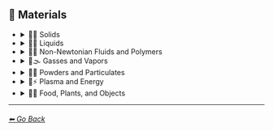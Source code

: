 ## 🧱 Materials

- <details><summary>🧱💎 Solids</summary><p>

  - <details><summary>🧱🌳 Wood and Paper</summary><p>

    | Keyword        | Example      |
    | ------------- |:-------------:|
    |Wooden| <img src="https://github.com/willwulfken/MidJourney-Styles-and-Keywords/blob/main/Images/MidJourney%20Styles%20(sphere)/sphere_wooden.png?raw=true" width="256" /> | 
    |Lumber| <img src="https://github.com/willwulfken/MidJourney-Styles-and-Keywords/blob/main/Images/MidJourney%20Styles%20(sphere)/sphere_Lumber.png?raw=true" width="256" /> |
    |Plywood| <img src="https://github.com/willwulfken/MidJourney-Styles-and-Keywords/blob/main/Images/MidJourney%20Styles%20(sphere)/sphere_Plywood.png?raw=true" width="256" /> |
    |Particle-Board| <img src="https://github.com/willwulfken/MidJourney-Styles-and-Keywords/blob/main/Images/MidJourney%20Styles%20(sphere)/sphere_Particle-Board.png?raw=true" width="256" /> |
    |Sawdust| <img src="https://github.com/willwulfken/MidJourney-Styles-and-Keywords/blob/main/Images/MidJourney%20Styles%20(sphere)/sphere_Sawdust.png?raw=true" width="256" /> |
    |Cork| <img src="https://github.com/willwulfken/MidJourney-Styles-and-Keywords/blob/main/Images/MidJourney%20Styles%20(sphere)/sphere_Cork.png?raw=true" width="256" /> |
	|Cherry-Wood| <img src="https://github.com/willwulfken/MidJourney-Styles-and-Keywords/blob/main/Images/MidJourney%20Styles%20(sphere)/sphere_Cherry-Wood.png?raw=true" width="256" /> |
	|Maple-Wood| <img src="https://github.com/willwulfken/MidJourney-Styles-and-Keywords/blob/main/Images/MidJourney%20Styles%20(sphere)/sphere_Maple-Wood.png?raw=true" width="256" /> |
	|Pine-Wood| <img src="https://github.com/willwulfken/MidJourney-Styles-and-Keywords/blob/main/Images/MidJourney%20Styles%20(sphere)/sphere_Pine-Wood.png?raw=true" width="256" /> |
	|Oak-Wood| <img src="https://github.com/willwulfken/MidJourney-Styles-and-Keywords/blob/main/Images/MidJourney%20Styles%20(sphere)/sphere_Oak-Wood.png?raw=true" width="256" /> |
	|Birch-Wood| <img src="https://github.com/willwulfken/MidJourney-Styles-and-Keywords/blob/main/Images/MidJourney%20Styles%20(sphere)/sphere_Birch-Wood.png?raw=true" width="256" /> |
	|Acacia-Wood| <img src="https://github.com/willwulfken/MidJourney-Styles-and-Keywords/blob/main/Images/MidJourney%20Styles%20(sphere)/sphere_Acacia-Wood.png?raw=true" width="256" /> |
	|Cedar-Wood| <img src="https://github.com/willwulfken/MidJourney-Styles-and-Keywords/blob/main/Images/MidJourney%20Styles%20(sphere)/sphere_Cedar-Wood.png?raw=true" width="256" /> |
	|Wood-Stain| <img src="https://github.com/willwulfken/MidJourney-Styles-and-Keywords/blob/main/Images/MidJourney%20Styles%20(sphere)/sphere_Wood-Stain.png?raw=true" width="256" /> |
	|Planks| <img src="https://github.com/willwulfken/MidJourney-Styles-and-Keywords/blob/main/Images/MidJourney%20Styles%20(sphere)/sphere_Planks.png?raw=true" width="256" /> |
	|Wooden Planks| <img src="https://github.com/willwulfken/MidJourney-Styles-and-Keywords/blob/main/Images/MidJourney%20Styles%20(sphere)/sphere_WoodenPlanks.png?raw=true" width="256" /> |
	|Nailed-Wood| <img src="https://github.com/willwulfken/MidJourney-Styles-and-Keywords/blob/main/Images/MidJourney%20Styles%20(sphere)/sphere_Nailed-Wood.png?raw=true" width="256" /> |
    |Wooden Fence| <img src="https://github.com/willwulfken/MidJourney-Styles-and-Keywords/blob/main/Images/MidJourney%20Styles%20(sphere)/sphere_WoodenFence.png?raw=true" width="256" /> |
    |Cardboard| <img src="https://github.com/willwulfken/MidJourney-Styles-and-Keywords/blob/main/Images/MidJourney%20Styles%20(sphere)/sphere_Cardboard.png?raw=true" width="256" /> |
	|Corrugated Fiberboard| <img src="https://github.com/willwulfken/MidJourney-Styles-and-Keywords/blob/main/Images/MidJourney%20Styles%20(sphere)/sphere_CorrugatedFiberboard.png?raw=true" width="256" /> |
	|Paperboard| <img src="https://github.com/willwulfken/MidJourney-Styles-and-Keywords/blob/main/Images/MidJourney%20Styles%20(sphere)/sphere_Paperboard.png?raw=true" width="256" /> |
	|Cardstock| <img src="https://github.com/willwulfken/MidJourney-Styles-and-Keywords/blob/main/Images/MidJourney%20Styles%20(sphere)/sphere_Cardstock.png?raw=true" width="256" /> |
    |Paper| <img src="https://github.com/willwulfken/MidJourney-Styles-and-Keywords/blob/main/Images/MidJourney%20Styles%20(sphere)/sphere_paper.png?raw=true" width="256" /> |
    |Construction Paper| <img src="https://github.com/willwulfken/MidJourney-Styles-and-Keywords/blob/main/Images/MidJourney%20Styles%20(sphere)/sphere_ConstructionPaper.png?raw=true" width="256" /> |
    |Tissue Paper| <img src="https://github.com/willwulfken/MidJourney-Styles-and-Keywords/blob/main/Images/MidJourney%20Styles%20(sphere)/sphere_TissuePaper.png?raw=true" width="256" /> |
	|Graph Paper| <img src="https://github.com/willwulfken/MidJourney-Styles-and-Keywords/blob/main/Images/MidJourney%20Styles%20(sphere)/sphere_GraphPaper.png?raw=true" width="256" /> |
	|Kraft Paper| <img src="https://github.com/willwulfken/MidJourney-Styles-and-Keywords/blob/main/Images/MidJourney%20Styles%20(sphere)/sphere_KraftPaper.png?raw=true" width="256" /> |
	|Washi| <img src="https://github.com/willwulfken/MidJourney-Styles-and-Keywords/blob/main/Images/MidJourney%20Styles%20(sphere)/sphere_Washi.png?raw=true" width="256" /> |
	|Wasli| <img src="https://github.com/willwulfken/MidJourney-Styles-and-Keywords/blob/main/Images/MidJourney%20Styles%20(sphere)/sphere_Wasli.png?raw=true" width="256" /> |
	|Papyrus| <img src="https://github.com/willwulfken/MidJourney-Styles-and-Keywords/blob/main/Images/MidJourney%20Styles%20(sphere)/sphere_Papyrus.png?raw=true" width="256" /> |
	|Manuscript Paper| <img src="https://github.com/willwulfken/MidJourney-Styles-and-Keywords/blob/main/Images/MidJourney%20Styles%20(sphere)/sphere_ManuscriptPaper.png?raw=true" width="256" /> |
    |Wrapping Paper| <img src="https://github.com/willwulfken/MidJourney-Styles-and-Keywords/blob/main/Images/MidJourney%20Styles%20(sphere)/sphere_WrappingPaper.png?raw=true" width="256" /> |
    |Parchment| <img src="https://github.com/willwulfken/MidJourney-Styles-and-Keywords/blob/main/Images/MidJourney%20Styles%20(sphere)/sphere_Parchment.png?raw=true" width="256" /> |
    |Parchment Paper| <img src="https://github.com/willwulfken/MidJourney-Styles-and-Keywords/blob/main/Images/MidJourney%20Styles%20(sphere)/sphere_ParchmentPaper.png?raw=true" width="256" /> |
	|Medieval Parchment| <img src="https://github.com/willwulfken/MidJourney-Styles-and-Keywords-Reference/blob/main/Images/MidJourney%20Styles%20(sphere)/sphere_Medieval_Parchment.png?raw=true" width="256" /> |
    |Toilet Paper| <img src="https://github.com/willwulfken/MidJourney-Styles-and-Keywords/blob/main/Images/MidJourney%20Styles%20(sphere)/sphere_ToiletPaper.png?raw=true" width="256" /> |
    |Paper Towel| <img src="https://github.com/willwulfken/MidJourney-Styles-and-Keywords/blob/main/Images/MidJourney%20Styles%20(sphere)/sphere_PaperTowel.png?raw=true" width="256" /> |
	|Manila Paper| <img src="https://github.com/willwulfken/MidJourney-Styles-and-Keywords/blob/main/Images/MidJourney%20Styles%20(sphere)/sphere_ManilaPaper.png?raw=true" width="256" /> |
    |Manila Folder| <img src="https://github.com/willwulfken/MidJourney-Styles-and-Keywords/blob/main/Images/MidJourney%20Styles%20(sphere)/sphere_Manilafolder.png?raw=true" width="256" /> |
	|Envelope| <img src="https://github.com/willwulfken/MidJourney-Styles-and-Keywords/blob/main/Images/MidJourney%20Styles%20(sphere)/sphere_Envelope.png?raw=true" width="256" /> |
	|Security Paper| <img src="https://github.com/willwulfken/MidJourney-Styles-and-Keywords-Reference/blob/main/Images/MidJourney%20Styles%20(sphere)/sphere_Security_Paper.png?raw=true" width="256" /> |
	|Rolling Paper| <img src="https://github.com/willwulfken/MidJourney-Styles-and-Keywords-Reference/blob/main/Images/MidJourney%20Styles%20(sphere)/sphere_Rolling_Paper.png?raw=true" width="256" /> |
	|Cotton Paper| <img src="https://github.com/willwulfken/MidJourney-Styles-and-Keywords-Reference/blob/main/Images/MidJourney%20Styles%20(sphere)/sphere_Cotton_Paper.png?raw=true" width="256" /> |
    |Hemp Fiber| <img src="https://github.com/willwulfken/MidJourney-Styles-and-Keywords/blob/main/Images/MidJourney%20Styles%20(sphere)/sphere_HempFiber.png?raw=true" width="256" /> |
    |Hemp Paper| <img src="https://github.com/willwulfken/MidJourney-Styles-and-Keywords/blob/main/Images/MidJourney%20Styles%20(sphere)/sphere_HempPaper.png?raw=true" width="256" /> |
    |Cellulose| <img src="https://github.com/willwulfken/MidJourney-Styles-and-Keywords/blob/main/Images/MidJourney%20Styles%20(sphere)/sphere_Cellulose.png?raw=true" width="256" /> |
	|Plastic-Coated Paper| <img src="https://github.com/willwulfken/MidJourney-Styles-and-Keywords/blob/main/Images/MidJourney%20Styles%20(sphere)/sphere_Plastic-CoatedPaper.png?raw=true" width="256" /> |
	|Tar Paper| <img src="https://github.com/willwulfken/MidJourney-Styles-and-Keywords/blob/main/Images/MidJourney%20Styles%20(sphere)/sphere_TarPaper.png?raw=true" width="256" /> |

    </p></details>

  - <details><summary>🧱⛱ Soils</summary><p>

    | Keyword        | Example      |
    | ------------- |:-------------:|
    |Soil| <img src="https://github.com/willwulfken/MidJourney-Styles-and-Keywords/blob/main/Images/MidJourney%20Styles%20(sphere)/sphere_Soil.png?raw=true" width="256" /> |
    |Dirt| <img src="https://github.com/willwulfken/MidJourney-Styles-and-Keywords/blob/main/Images/MidJourney%20Styles%20(sphere)/sphere_Dirt.png?raw=true" width="256" /> |
    |Mud| <img src="https://github.com/willwulfken/MidJourney-Styles-and-Keywords/blob/main/Images/MidJourney%20Styles%20(sphere)/sphere_Mud.png?raw=true" width="256" /> |
    |Mud Brick| <img src="https://github.com/willwulfken/MidJourney-Styles-and-Keywords/blob/main/Images/MidJourney%20Styles%20(sphere)/sphere_mudbrick.png?raw=true" width="256" /> |
    |Clay| <img src="https://github.com/willwulfken/MidJourney-Styles-and-Keywords/blob/main/Images/MidJourney%20Styles%20(sphere)/sphere_clay.png?raw=true" width="256" /> | 
    |Sand| <img src="https://github.com/willwulfken/MidJourney-Styles-and-Keywords/blob/main/Images/MidJourney%20Styles%20(sphere)/sphere_Sand.png?raw=true" width="256" /> |
    |Gravel| <img src="https://github.com/willwulfken/MidJourney-Styles-and-Keywords/blob/main/Images/MidJourney%20Styles%20(sphere)/sphere_Gravel.png?raw=true" width="256" /> |
    |Silt| <img src="https://github.com/willwulfken/MidJourney-Styles-and-Keywords/blob/main/Images/MidJourney%20Styles%20(sphere)/sphere_Silt.png?raw=true" width="256" /> |
    |Dust| <img src="https://github.com/willwulfken/MidJourney-Styles-and-Keywords/blob/main/Images/MidJourney%20Styles%20(sphere)/sphere_Dust.png?raw=true" width="256" /> |
	|Spodosol| <img src="https://github.com/willwulfken/MidJourney-Styles-and-Keywords-Reference/blob/main/Images/MidJourney%20Styles%20(sphere)/sphere_Spodosol.png?raw=true" width="256" /> |
	|Podzol| <img src="https://github.com/willwulfken/MidJourney-Styles-and-Keywords-Reference/blob/main/Images/MidJourney%20Styles%20(sphere)/sphere_Podzol.png?raw=true" width="256" /> |
    |Sandpaper| <img src="https://github.com/willwulfken/MidJourney-Styles-and-Keywords/blob/main/Images/MidJourney%20Styles%20(sphere)/sphere_Sandpaper.png?raw=true" width="256" /> |

    </p></details>


  - <details><summary>🧱⛏ Stone and Minerals</summary><p>

    | Keyword        | Example      |
    | ------------- |:-------------:|
    |Stone| <img src="https://github.com/willwulfken/MidJourney-Styles-and-Keywords/blob/main/Images/MidJourney%20Styles%20(sphere)/sphere_stone.png?raw=true" width="256" /> | 
    |Cobblestone| <img src="https://github.com/willwulfken/MidJourney-Styles-and-Keywords/blob/main/Images/MidJourney%20Styles%20(sphere)/sphere_Cobblestone.png?raw=true" width="256" /> |
    |Pebbles| <img src="https://github.com/willwulfken/MidJourney-Styles-and-Keywords/blob/main/Images/MidJourney%20Styles%20(sphere)/sphere_Pebbles.png?raw=true" width="256" /> |
    |Rock| <img src="https://github.com/willwulfken/MidJourney-Styles-and-Keywords/blob/main/Images/MidJourney%20Styles%20(sphere)/sphere_Rock.png?raw=true" width="256" /> |
    |Rocky| <img src="https://github.com/willwulfken/MidJourney-Styles-and-Keywords/blob/main/Images/MidJourney%20Styles%20(sphere)/sphere_Rocky.png?raw=true" width="256" /> |
	|Bedrock| <img src="https://github.com/willwulfken/MidJourney-Styles-and-Keywords/blob/main/Images/MidJourney%20Styles%20(sphere)/sphere_Bedrock.png?raw=true" width="256" /> |
    |Flint| <img src="https://github.com/willwulfken/MidJourney-Styles-and-Keywords/blob/main/Images/MidJourney%20Styles%20(sphere)/sphere_Flint.png?raw=true" width="256" /> |
	|Sandstone| <img src="https://github.com/willwulfken/MidJourney-Styles-and-Keywords/blob/main/Images/MidJourney%20Styles%20(sphere)/sphere_Sandstone.png?raw=true" width="256" /> |
    |Basalt| <img src="https://github.com/willwulfken/MidJourney-Styles-and-Keywords/blob/main/Images/MidJourney%20Styles%20(sphere)/sphere_Basalt.png?raw=true" width="256" /> |
    |Marble| <img src="https://github.com/willwulfken/MidJourney-Styles-and-Keywords/blob/main/Images/MidJourney%20Styles%20(sphere)/sphere_marble.png?raw=true" width="256" /> |
    |Granite| <img src="https://github.com/willwulfken/MidJourney-Styles-and-Keywords/blob/main/Images/MidJourney%20Styles%20(sphere)/sphere_granite.png?raw=true" width="256" /> |
	|Diorite| <img src="https://github.com/willwulfken/MidJourney-Styles-and-Keywords/blob/main/Images/MidJourney%20Styles%20(sphere)/sphere_Diorite.png?raw=true" width="256" /> |
	|Andesite| <img src="https://github.com/willwulfken/MidJourney-Styles-and-Keywords/blob/main/Images/MidJourney%20Styles%20(sphere)/sphere_Andesite.png?raw=true" width="256" /> |
    |Gypsum| <img src="https://github.com/willwulfken/MidJourney-Styles-and-Keywords/blob/main/Images/MidJourney%20Styles%20(sphere)/sphere_Gypsum.png?raw=true" width="256" /> |
	|Coal| <img src="https://github.com/willwulfken/MidJourney-Styles-and-Keywords/blob/main/Images/MidJourney%20Styles%20(sphere)/sphere_Coal.png?raw=true" width="256" /> |
	|Sulfur| <img src="https://github.com/willwulfken/MidJourney-Styles-and-Keywords/blob/main/Images/MidJourney%20Styles%20(sphere)/sphere_Sulfur.png?raw=true" width="256" /> |
    |Graphene| <img src="https://github.com/willwulfken/MidJourney-Styles-and-Keywords/blob/main/Images/MidJourney%20Styles%20(sphere)/sphere_Graphene.png?raw=true" width="256" /> |
    |Carbon Nanotubes| <img src="https://github.com/willwulfken/MidJourney-Styles-and-Keywords/blob/main/Images/MidJourney%20Styles%20(sphere)/sphere_CarbonNanotubes.png?raw=true" width="256" /> |
    |Carbon Fiber| <img src="https://github.com/willwulfken/MidJourney-Styles-and-Keywords/blob/main/Images/MidJourney%20Styles%20(sphere)/sphere_Carbonfiber.png?raw=true" width="256" /> |
    |Concrete| <img src="https://github.com/willwulfken/MidJourney-Styles-and-Keywords/blob/main/Images/MidJourney%20Styles%20(sphere)/sphere_concrete.png?raw=true" width="256" /> |
    |Sidewalk| <img src="https://github.com/willwulfken/MidJourney-Styles-and-Keywords/blob/main/Images/MidJourney%20Styles%20(sphere)/sphere_Sidewalk.png?raw=true" width="256" /> |
    |Asphalt| <img src="https://github.com/willwulfken/MidJourney-Styles-and-Keywords/blob/main/Images/MidJourney%20Styles%20(sphere)/sphere_Asphalt.png?raw=true" width="256" /> |
    |Road| <img src="https://github.com/willwulfken/MidJourney-Styles-and-Keywords/blob/main/Images/MidJourney%20Styles%20(sphere)/sphere_Road.png?raw=true" width="256" /> |
    |Hempcrete| <img src="https://github.com/willwulfken/MidJourney-Styles-and-Keywords/blob/main/Images/MidJourney%20Styles%20(sphere)/sphere_Hempcrete.png?raw=true" width="256" /> |
    |Brick| <img src="https://github.com/willwulfken/MidJourney-Styles-and-Keywords/blob/main/Images/MidJourney%20Styles%20(sphere)/sphere_brick.png?raw=true" width="256" /> |
    |Terracotta| <img src="https://github.com/willwulfken/MidJourney-Styles-and-Keywords/blob/main/Images/MidJourney%20Styles%20(sphere)/sphere_Terracotta.png?raw=true" width="256" /> |
    |Pottery| <img src="https://github.com/willwulfken/MidJourney-Styles-and-Keywords/blob/main/Images/MidJourney%20Styles%20(sphere)/sphere_pottery.png?raw=true" width="256" /> |
    |Ceramic| <img src="https://github.com/willwulfken/MidJourney-Styles-and-Keywords/blob/main/Images/MidJourney%20Styles%20(sphere)/sphere_ceramic.png?raw=true" width="256" /> | 
    |Enamel| <img src="https://github.com/willwulfken/MidJourney-Styles-and-Keywords/blob/main/Images/MidJourney%20Styles%20(sphere)/sphere_enamel.png?raw=true" width="256" /> | 
    |Tile| <img src="https://github.com/willwulfken/MidJourney-Styles-and-Keywords/blob/main/Images/MidJourney%20Styles%20(sphere)/sphere_tile.png?raw=true" width="256" /> | 
    |Sheetrock| <img src="https://github.com/willwulfken/MidJourney-Styles-and-Keywords/blob/main/Images/MidJourney%20Styles%20(sphere)/sphere_Sheetrock.png?raw=true" width="256" /> |
    |Plaster| <img src="https://github.com/willwulfken/MidJourney-Styles-and-Keywords/blob/main/Images/MidJourney%20Styles%20(sphere)/sphere_Plaster.png?raw=true" width="256" /> |
    |Asbestos| <img src="https://github.com/willwulfken/MidJourney-Styles-and-Keywords/blob/main/Images/MidJourney%20Styles%20(sphere)/sphere_Asbestos.png?raw=true" width="256" /> |
    |Slag| <img src="https://github.com/willwulfken/MidJourney-Styles-and-Keywords/blob/main/Images/MidJourney%20Styles%20(sphere)/sphere_Slag.png?raw=true" width="256" /> |
    |Vermiculite| <img src="https://github.com/willwulfken/MidJourney-Styles-and-Keywords/blob/main/Images/MidJourney%20Styles%20(sphere)/sphere_Vermiculite.png?raw=true" width="256" /> |
    |Perlite| <img src="https://github.com/willwulfken/MidJourney-Styles-and-Keywords/blob/main/Images/MidJourney%20Styles%20(sphere)/sphere_Perlite.png?raw=true" width="256" /> |
    |Borax| <img src="https://github.com/willwulfken/MidJourney-Styles-and-Keywords/blob/main/Images/MidJourney%20Styles%20(sphere)/sphere_Borax.png?raw=true" width="256" /> |

    </p></details>


  - <details><summary>🧱🔩 Metal</summary><p>

    | Keyword        | Example      |
    | ------------- |:-------------:|
    |Metallic| <img src="https://github.com/willwulfken/MidJourney-Styles-and-Keywords/blob/main/Images/MidJourney%20Styles%20(sphere)/sphere_metallic.png?raw=true" width="256" /> | 
    |Metal| <img src="https://github.com/willwulfken/MidJourney-Styles-and-Keywords/blob/main/Images/MidJourney%20Styles%20(sphere)/sphere_metal.png?raw=true" width="256" /> |
	|Liquid Metal| <img src="https://github.com/willwulfken/MidJourney-Styles-and-Keywords-Reference/blob/main/Images/MidJourney%20Styles%20(sphere)/sphere_Liquid_Metal.png?raw=true" width="256" /> |
    |Foil| <img src="https://github.com/willwulfken/MidJourney-Styles-and-Keywords/blob/main/Images/MidJourney%20Styles%20(sphere)/sphere_Foil.png?raw=true" width="256" /> |
    |Rusty| <img src="https://github.com/willwulfken/MidJourney-Styles-and-Keywords/blob/main/Images/MidJourney%20Styles%20(sphere)/sphere_Rusty.png?raw=true" width="256" /> |
    |Pewter| <img src="https://github.com/willwulfken/MidJourney-Styles-and-Keywords/blob/main/Images/MidJourney%20Styles%20(sphere)/sphere_pewter.png?raw=true" width="256" /> |
    |Copper| <img src="https://github.com/willwulfken/MidJourney-Styles-and-Keywords/blob/main/Images/MidJourney%20Styles%20(sphere)/sphere_copper.png?raw=true" width="256" /> |
    |Tin| <img src="https://github.com/willwulfken/MidJourney-Styles-and-Keywords/blob/main/Images/MidJourney%20Styles%20(sphere)/sphere_tin.png?raw=true" width="256" /> |
    |Aluminum| <img src="https://github.com/willwulfken/MidJourney-Styles-and-Keywords/blob/main/Images/MidJourney%20Styles%20(sphere)/sphere_aluminum.png?raw=true" width="256" /> |
    |Brushed Aluminum| <img src="https://github.com/willwulfken/MidJourney-Styles-and-Keywords/blob/main/Images/MidJourney%20Styles%20(sphere)/sphere_BrushedAluminum.png?raw=true" width="256" /> |
    |Bronze| <img src="https://github.com/willwulfken/MidJourney-Styles-and-Keywords/blob/main/Images/MidJourney%20Styles%20(sphere)/sphere_bronze.png?raw=true" width="256" /> |
    |Brass| <img src="https://github.com/willwulfken/MidJourney-Styles-and-Keywords/blob/main/Images/MidJourney%20Styles%20(sphere)/sphere_brass.png?raw=true" width="256" /> |
    |Iron| <img src="https://github.com/willwulfken/MidJourney-Styles-and-Keywords/blob/main/Images/MidJourney%20Styles%20(sphere)/sphere_iron.png?raw=true" width="256" /> |
	|Wrought Iron| <img src="https://github.com/willwulfken/MidJourney-Styles-and-Keywords-Reference/blob/main/Images/MidJourney%20Styles%20(sphere)/sphere_Wrought_Iron.png?raw=true" width="256" /> |
    |Steel| <img src="https://github.com/willwulfken/MidJourney-Styles-and-Keywords/blob/main/Images/MidJourney%20Styles%20(sphere)/sphere_steel.png?raw=true" width="256" /> |
    |Stainless Steel| <img src="https://github.com/willwulfken/MidJourney-Styles-and-Keywords/blob/main/Images/MidJourney%20Styles%20(sphere)/sphere_StainlessSteel.png?raw=true" width="256" /> |
    |Damascus Steel| <img src="https://github.com/willwulfken/MidJourney-Styles-and-Keywords/blob/main/Images/MidJourney%20Styles%20(sphere)/sphere_DamascusSteel.png?raw=true" width="256" /> |
    |Titanium| <img src="https://github.com/willwulfken/MidJourney-Styles-and-Keywords/blob/main/Images/MidJourney%20Styles%20(sphere)/sphere_Titanium.png?raw=true" width="256" /> |
    |Anodized Titanium| <img src="https://github.com/willwulfken/MidJourney-Styles-and-Keywords/blob/main/Images/MidJourney%20Styles%20(sphere)/sphere_AnodizedTitanium.png?raw=true" width="256" /> |
    |Damascus Titanium| <img src="https://github.com/willwulfken/MidJourney-Styles-and-Keywords/blob/main/Images/MidJourney%20Styles%20(sphere)/sphere_DamascusTitanium.png?raw=true" width="256" /> |
    |Silver| <img src="https://github.com/willwulfken/MidJourney-Styles-and-Keywords/blob/main/Images/MidJourney%20Styles%20(sphere)/sphere_silver.png?raw=true" width="256" /> |
    |Sterling Silver| <img src="https://github.com/willwulfken/MidJourney-Styles-and-Keywords/blob/main/Images/MidJourney%20Styles%20(sphere)/sphere_SterlingSilver.png?raw=true" width="256" /> |
    |Sterling| <img src="https://github.com/willwulfken/MidJourney-Styles-and-Keywords/blob/main/Images/MidJourney%20Styles%20(sphere)/sphere_Sterling.png?raw=true" width="256" /> |
    |Gold| <img src="https://github.com/willwulfken/MidJourney-Styles-and-Keywords/blob/main/Images/MidJourney%20Styles%20(sphere)/sphere_gold.png?raw=true" width="256" /> |
    |Rose-Gold| <img src="https://github.com/willwulfken/MidJourney-Styles-and-Keywords/blob/main/Images/MidJourney%20Styles%20(sphere)/sphere_Rose-Gold.png?raw=true" width="256" /> |
    |Platinum| <img src="https://github.com/willwulfken/MidJourney-Styles-and-Keywords/blob/main/Images/MidJourney%20Styles%20(sphere)/sphere_platinum.png?raw=true" width="256" /> |
    |Chromium| <img src="https://github.com/willwulfken/MidJourney-Styles-and-Keywords/blob/main/Images/MidJourney%20Styles%20(sphere)/sphere_Chromium.png?raw=true" width="256" /> |
    |Chrome| <img src="https://github.com/willwulfken/MidJourney-Styles-and-Keywords/blob/main/Images/MidJourney%20Styles%20(sphere)/sphere_Chrome.png?raw=true" width="256" /> |
    |Mercury| <img src="https://github.com/willwulfken/MidJourney-Styles-and-Keywords/blob/main/Images/MidJourney%20Styles%20(sphere)/sphere_Mercury.png?raw=true" width="256" /> |
    |Mercury Metal| <img src="https://github.com/willwulfken/MidJourney-Styles-and-Keywords/blob/main/Images/MidJourney%20Styles%20(sphere)/sphere_MercuryMetal.png?raw=true" width="256" /> |
    |Molten Mercury| <img src="https://github.com/willwulfken/MidJourney-Styles-and-Keywords/blob/main/Images/MidJourney%20Styles%20(sphere)/sphere_MoltenMercury.png?raw=true" width="256" /> |
    |Molten Mercury Metal| <img src="https://github.com/willwulfken/MidJourney-Styles-and-Keywords/blob/main/Images/MidJourney%20Styles%20(sphere)/sphere_MoltenMercuryMetal.png?raw=true" width="256" /> |
    |Gallium| <img src="https://github.com/willwulfken/MidJourney-Styles-and-Keywords/blob/main/Images/MidJourney%20Styles%20(sphere)/sphere_Gallium.png?raw=true" width="256" /> |
    |Magnesium| <img src="https://github.com/willwulfken/MidJourney-Styles-and-Keywords/blob/main/Images/MidJourney%20Styles%20(sphere)/sphere_Magnesium.png?raw=true" width="256" /> |
    |Zinc| <img src="https://github.com/willwulfken/MidJourney-Styles-and-Keywords/blob/main/Images/MidJourney%20Styles%20(sphere)/sphere_Zinc.png?raw=true" width="256" /> |
    |Lead| <img src="https://github.com/willwulfken/MidJourney-Styles-and-Keywords/blob/main/Images/MidJourney%20Styles%20(sphere)/sphere_Lead.png?raw=true" width="256" /> |
    |Tungsten| <img src="https://github.com/willwulfken/MidJourney-Styles-and-Keywords/blob/main/Images/MidJourney%20Styles%20(sphere)/sphere_Tungsten.png?raw=true" width="256" /> |
    |Zirconium| <img src="https://github.com/willwulfken/MidJourney-Styles-and-Keywords/blob/main/Images/MidJourney%20Styles%20(sphere)/sphere_Zirconium.png?raw=true" width="256" /> |
    |Cubic Zirconium| <img src="https://github.com/willwulfken/MidJourney-Styles-and-Keywords/blob/main/Images/MidJourney%20Styles%20(sphere)/sphere_CubicZirconium.png?raw=true" width="256" /> |
    |Cobalt| <img src="https://github.com/willwulfken/MidJourney-Styles-and-Keywords/blob/main/Images/MidJourney%20Styles%20(sphere)/sphere_Cobalt.png?raw=true" width="256" /> |
    |Uranium| <img src="https://github.com/willwulfken/MidJourney-Styles-and-Keywords/blob/main/Images/MidJourney%20Styles%20(sphere)/sphere_Uranium.png?raw=true" width="256" /> |
    |Sodium| <img src="https://github.com/willwulfken/MidJourney-Styles-and-Keywords/blob/main/Images/MidJourney%20Styles%20(sphere)/sphere_Sodium.png?raw=true" width="256" /> |
    |Potassium| <img src="https://github.com/willwulfken/MidJourney-Styles-and-Keywords/blob/main/Images/MidJourney%20Styles%20(sphere)/sphere_Potassium.png?raw=true" width="256" /> |
    |Constantan| <img src="https://github.com/willwulfken/MidJourney-Styles-and-Keywords/blob/main/Images/MidJourney%20Styles%20(sphere)/sphere_Constantan.png?raw=true" width="256" /> |
    |Hepatizon| <img src="https://github.com/willwulfken/MidJourney-Styles-and-Keywords/blob/main/Images/MidJourney%20Styles%20(sphere)/sphere_Hepatizon.png?raw=true" width="256" /> |
    |Nichrome| <img src="https://github.com/willwulfken/MidJourney-Styles-and-Keywords/blob/main/Images/MidJourney%20Styles%20(sphere)/sphere_Nichrome.png?raw=true" width="256" /> |
    |Damascus| <img src="https://github.com/willwulfken/MidJourney-Styles-and-Keywords/blob/main/Images/MidJourney%20Styles%20(sphere)/sphere_Damascus.png?raw=true" width="256" /> |
    |Iron Filings| <img src="https://github.com/willwulfken/MidJourney-Styles-and-Keywords/blob/main/Images/MidJourney%20Styles%20(sphere)/sphere_IronFilings.png?raw=true" width="256" /> |
	|Copper-Sulfate| <img src="https://github.com/willwulfken/MidJourney-Styles-and-Keywords/blob/main/Images/MidJourney%20Styles%20(sphere)/sphere_Copper-Sulfate.png?raw=true" width="256" /> |
    |Solder| <img src="https://github.com/willwulfken/MidJourney-Styles-and-Keywords/blob/main/Images/MidJourney%20Styles%20(sphere)/sphere_Solder.png?raw=true" width="256" /> |
    |Metallic Fiber| <img src="https://github.com/willwulfken/MidJourney-Styles-and-Keywords/blob/main/Images/MidJourney%20Styles%20(sphere)/sphere_MetallicFiber.png?raw=true" width="256" /> |
    |Armature Wire| <img src="https://github.com/willwulfken/MidJourney-Styles-and-Keywords/blob/main/Images/MidJourney%20Styles%20(sphere)/sphere_ArmatureWire.png?raw=true" width="256" /> |
	|Metal Foam| <img src="https://github.com/willwulfken/MidJourney-Styles-and-Keywords/blob/main/Images/MidJourney%20Styles%20(sphere)/sphere_MetalFoam.png?raw=true" width="256" /> |
	|Needle| <img src="https://github.com/willwulfken/MidJourney-Styles-and-Keywords/blob/main/Images/MidJourney%20Styles%20(sphere)/sphere_Needle.png?raw=true" width="256" /> |
	|Screw| <img src="https://github.com/willwulfken/MidJourney-Styles-and-Keywords/blob/main/Images/MidJourney%20Styles%20(sphere)/sphere_Screw.png?raw=true" width="256" /> |
	|Nail| <img src="https://github.com/willwulfken/MidJourney-Styles-and-Keywords/blob/main/Images/MidJourney%20Styles%20(sphere)/sphere_Nail.png?raw=true" width="256" /> |
	|Paper Clips| <img src="https://github.com/willwulfken/MidJourney-Styles-and-Keywords/blob/main/Images/MidJourney%20Styles%20(sphere)/sphere_PaperClips.png?raw=true" width="256" /> |
    |Chain| <img src="https://github.com/willwulfken/MidJourney-Styles-and-Keywords/blob/main/Images/MidJourney%20Styles%20(sphere)/sphere_Chain.png?raw=true" width="256" /> |
    |Chain-link| <img src="https://github.com/willwulfken/MidJourney-Styles-and-Keywords/blob/main/Images/MidJourney%20Styles%20(sphere)/sphere_Chain-Link.png?raw=true" width="256" /> |
    |Fence| <img src="https://github.com/willwulfken/MidJourney-Styles-and-Keywords/blob/main/Images/MidJourney%20Styles%20(sphere)/sphere_Fence.png?raw=true" width="256" /> |
    |Chicken Wire| <img src="https://github.com/willwulfken/MidJourney-Styles-and-Keywords/blob/main/Images/MidJourney%20Styles%20(sphere)/sphere_ChickenWire.png?raw=true" width="256" /> |
    |Chain-link Fence| <img src="https://github.com/willwulfken/MidJourney-Styles-and-Keywords/blob/main/Images/MidJourney%20Styles%20(sphere)/sphere_Chain-LinkFence.png?raw=true" width="256" /> |


    </p></details>


  - <details><summary>🧱💎 Glass and Crystal</summary><p>

    | Keyword        | Example      |
    | ------------- |:-------------:|
    |Glassy| <img src="https://github.com/willwulfken/MidJourney-Styles-and-Keywords/blob/main/Images/MidJourney%20Styles%20(sphere)/sphere_glassy.png?raw=true" width="256" /> | 
    |Stained Glass| <img src="https://github.com/willwulfken/MidJourney-Styles-and-Keywords/blob/main/Images/MidJourney%20Styles%20(sphere)/sphere_stainedglass.png?raw=true" width="256" /> |
    |Stained Glass Windows| <img src="https://github.com/willwulfken/MidJourney-Styles-and-Keywords/blob/main/Images/MidJourney%20Styles%20(sphere)/sphere_StainedGlassWindows.png?raw=true" width="256" /> |
    |Seaglass| <img src="https://github.com/willwulfken/MidJourney-Styles-and-Keywords/blob/main/Images/MidJourney%20Styles%20(sphere)/sphere_Seaglass.png?raw=true" width="256" /> |
    |Mirror| <img src="https://github.com/willwulfken/MidJourney-Styles-and-Keywords/blob/main/Images/MidJourney%20Styles%20(sphere)/sphere_Mirror.png?raw=true" width="256" /> |
    |Fiberglass| <img src="https://github.com/willwulfken/MidJourney-Styles-and-Keywords/blob/main/Images/MidJourney%20Styles%20(sphere)/sphere_Fiberglass.png?raw=true" width="256" /> |
    |Glass Fiber| <img src="https://github.com/willwulfken/MidJourney-Styles-and-Keywords/blob/main/Images/MidJourney%20Styles%20(sphere)/sphere_GlassFiber.png?raw=true" width="256" /> |
    |Glass and Crystals| <img src="https://github.com/willwulfken/MidJourney-Styles-and-Keywords/blob/main/Images/MidJourney%20Styles%20(sphere)/sphere_GlassandCrystals.png?raw=true" width="256" /> | 
    |Crystalline| <img src="https://github.com/willwulfken/MidJourney-Styles-and-Keywords/blob/main/Images/MidJourney%20Styles%20(sphere)/sphere_crystalline.png?raw=true" width="256" /> | 
    |Diamond| <img src="https://github.com/willwulfken/MidJourney-Styles-and-Keywords/blob/main/Images/MidJourney%20Styles%20(sphere)/sphere_diamond.png?raw=true" width="256" /> |
    |Amethyst| <img src="https://github.com/willwulfken/MidJourney-Styles-and-Keywords/blob/main/Images/MidJourney%20Styles%20(sphere)/sphere_Amethyst.png?raw=true" width="256" /> |
    |Quartz| <img src="https://github.com/willwulfken/MidJourney-Styles-and-Keywords/blob/main/Images/MidJourney%20Styles%20(sphere)/sphere_Quartz.png?raw=true" width="256" /> |
    |Smoky Quartz| <img src="https://github.com/willwulfken/MidJourney-Styles-and-Keywords/blob/main/Images/MidJourney%20Styles%20(sphere)/sphere_SmokyQuartz.png?raw=true" width="256" /> |
    |Rose Quartz| <img src="https://github.com/willwulfken/MidJourney-Styles-and-Keywords/blob/main/Images/MidJourney%20Styles%20(sphere)/sphere_RoseQuartz.png?raw=true" width="256" /> |
    |Milky Quartz| <img src="https://github.com/willwulfken/MidJourney-Styles-and-Keywords/blob/main/Images/MidJourney%20Styles%20(sphere)/sphere_MilkyQuartz.png?raw=true" width="256" /> |
    |Rutilated Quartz| <img src="https://github.com/willwulfken/MidJourney-Styles-and-Keywords/blob/main/Images/MidJourney%20Styles%20(sphere)/sphere_RutilatedQuartz.png?raw=true" width="256" /> |
    |Sceptred Quartz| <img src="https://github.com/willwulfken/MidJourney-Styles-and-Keywords/blob/main/Images/MidJourney%20Styles%20(sphere)/sphere_SceptredQuartz.png?raw=true" width="256" /> |
    |Herkimer Diamond| <img src="https://github.com/willwulfken/MidJourney-Styles-and-Keywords/blob/main/Images/MidJourney%20Styles%20(sphere)/sphere_HerkimerDiamond.png?raw=true" width="256" /> |
    |Ruby| <img src="https://github.com/willwulfken/MidJourney-Styles-and-Keywords/blob/main/Images/MidJourney%20Styles%20(sphere)/sphere_Ruby.png?raw=true" width="256" /> |
    |Sapphire| <img src="https://github.com/willwulfken/MidJourney-Styles-and-Keywords/blob/main/Images/MidJourney%20Styles%20(sphere)/sphere_Sapphire.png?raw=true" width="256" /> |
    |Emerald| <img src="https://github.com/willwulfken/MidJourney-Styles-and-Keywords/blob/main/Images/MidJourney%20Styles%20(sphere)/sphere_Emerald.png?raw=true" width="256" /> |
    |Pearl| <img src="https://github.com/willwulfken/MidJourney-Styles-and-Keywords/blob/main/Images/MidJourney%20Styles%20(sphere)/sphere_Pearl.png?raw=true" width="256" /> |
    |Citrine| <img src="https://github.com/willwulfken/MidJourney-Styles-and-Keywords/blob/main/Images/MidJourney%20Styles%20(sphere)/sphere_Citrine.png?raw=true" width="256" /> |
    |Fluorite| <img src="https://github.com/willwulfken/MidJourney-Styles-and-Keywords/blob/main/Images/MidJourney%20Styles%20(sphere)/sphere_Fluorite.png?raw=true" width="256" /> |
    |Onyx| <img src="https://github.com/willwulfken/MidJourney-Styles-and-Keywords/blob/main/Images/MidJourney%20Styles%20(sphere)/sphere_Onyx.png?raw=true" width="256" /> |
	|Lapis Lazuli| <img src="https://github.com/willwulfken/MidJourney-Styles-and-Keywords/blob/main/Images/MidJourney%20Styles%20(sphere)/sphere_LapisLazuli.png?raw=true" width="256" /> |
    |Obsidian| <img src="https://github.com/willwulfken/MidJourney-Styles-and-Keywords/blob/main/Images/MidJourney%20Styles%20(sphere)/sphere_Obsidian.png?raw=true" width="256" /> |
    |Selenite| <img src="https://github.com/willwulfken/MidJourney-Styles-and-Keywords/blob/main/Images/MidJourney%20Styles%20(sphere)/sphere_Selenite.png?raw=true" width="256" /> |
    |Jasper| <img src="https://github.com/willwulfken/MidJourney-Styles-and-Keywords/blob/main/Images/MidJourney%20Styles%20(sphere)/sphere_Jasper.png?raw=true" width="256" /> |
    |Opal| <img src="https://github.com/willwulfken/MidJourney-Styles-and-Keywords/blob/main/Images/MidJourney%20Styles%20(sphere)/sphere_Opal.png?raw=true" width="256" /> |
    |Opalite| <img src="https://github.com/willwulfken/MidJourney-Styles-and-Keywords/blob/main/Images/MidJourney%20Styles%20(sphere)/sphere_Opalite.png?raw=true" width="256" /> |
    |Topaz| <img src="https://github.com/willwulfken/MidJourney-Styles-and-Keywords/blob/main/Images/MidJourney%20Styles%20(sphere)/sphere_Topaz.png?raw=true" width="256" /> |
    |Agate| <img src="https://github.com/willwulfken/MidJourney-Styles-and-Keywords/blob/main/Images/MidJourney%20Styles%20(sphere)/sphere_Agate.png?raw=true" width="256" /> |
    |Carnelian| <img src="https://github.com/willwulfken/MidJourney-Styles-and-Keywords/blob/main/Images/MidJourney%20Styles%20(sphere)/sphere_Carnelian.png?raw=true" width="256" /> |
    |Ametrine| <img src="https://github.com/willwulfken/MidJourney-Styles-and-Keywords/blob/main/Images/MidJourney%20Styles%20(sphere)/sphere_Ametrine.png?raw=true" width="256" /> |
    |Aventurine| <img src="https://github.com/willwulfken/MidJourney-Styles-and-Keywords/blob/main/Images/MidJourney%20Styles%20(sphere)/sphere_Aventurine.png?raw=true" width="256" /> |
	|Borax Crystals| <img src="https://github.com/willwulfken/MidJourney-Styles-and-Keywords/blob/main/Images/MidJourney%20Styles%20(sphere)/sphere_BoraxCrystals.png?raw=true" width="256" /> |
	|Jewelry| <img src="https://github.com/willwulfken/MidJourney-Styles-and-Keywords/blob/main/Images/MidJourney%20Styles%20(sphere)/sphere_Jewelry.png?raw=true" width="256" /> |
	|Colloidal Crystal| <img src="https://github.com/willwulfken/MidJourney-Styles-and-Keywords/blob/main/Images/MidJourney%20Styles%20(sphere)/sphere_ColloidalCrystal.png?raw=true" width="256" /> |

    </p></details>


  - <details><summary>🧱👚 Cloth</summary><p>

    | Keyword        | Example      |
    | ------------- |:-------------:|
    |Cloth| <img src="https://github.com/willwulfken/MidJourney-Styles-and-Keywords/blob/main/Images/MidJourney%20Styles%20(sphere)/sphere_cloth.png?raw=true" width="256" /> | 
    |Cotton| <img src="https://github.com/willwulfken/MidJourney-Styles-and-Keywords/blob/main/Images/MidJourney%20Styles%20(sphere)/sphere_Cotton.png?raw=true" width="256" /> |
    |Polyester| <img src="https://github.com/willwulfken/MidJourney-Styles-and-Keywords/blob/main/Images/MidJourney%20Styles%20(sphere)/sphere_Polyester.png?raw=true" width="256" /> |
    |Twine| <img src="https://github.com/willwulfken/MidJourney-Styles-and-Keywords/blob/main/Images/MidJourney%20Styles%20(sphere)/sphere_Twine.png?raw=true" width="256" /> |
    |Silk| <img src="https://github.com/willwulfken/MidJourney-Styles-and-Keywords/blob/main/Images/MidJourney%20Styles%20(sphere)/sphere_Silk.png?raw=true" width="256" /> |
    |Denim| <img src="https://github.com/willwulfken/MidJourney-Styles-and-Keywords/blob/main/Images/MidJourney%20Styles%20(sphere)/sphere_Denim.png?raw=true" width="256" /> |
    |Jeans| <img src="https://github.com/willwulfken/MidJourney-Styles-and-Keywords/blob/main/Images/MidJourney%20Styles%20(sphere)/sphere_Jeans.png?raw=true" width="256" /> |
    |Khaki| <img src="https://github.com/willwulfken/MidJourney-Styles-and-Keywords/blob/main/Images/MidJourney%20Styles%20(sphere)/sphere_Khaki.png?raw=true" width="256" /> |
    |Leather| <img src="https://github.com/willwulfken/MidJourney-Styles-and-Keywords/blob/main/Images/MidJourney%20Styles%20(sphere)/sphere_Leather.png?raw=true" width="256" /> |
    |Felt| <img src="https://github.com/willwulfken/MidJourney-Styles-and-Keywords/blob/main/Images/MidJourney%20Styles%20(sphere)/sphere_felt.png?raw=true" width="256" /> |
    |Felt Cloth| <img src="https://github.com/willwulfken/MidJourney-Styles-and-Keywords/blob/main/Images/MidJourney%20Styles%20(sphere)/sphere_feltcloth.png?raw=true" width="256" /> |
    |Cashmere| <img src="https://github.com/willwulfken/MidJourney-Styles-and-Keywords/blob/main/Images/MidJourney%20Styles%20(sphere)/sphere_Cashmere.png?raw=true" width="256" /> |
    |Linen| <img src="https://github.com/willwulfken/MidJourney-Styles-and-Keywords/blob/main/Images/MidJourney%20Styles%20(sphere)/sphere_Linen.png?raw=true" width="256" /> |
    |Velvet| <img src="https://github.com/willwulfken/MidJourney-Styles-and-Keywords/blob/main/Images/MidJourney%20Styles%20(sphere)/sphere_Velvet.png?raw=true" width="256" /> |
    |Corduroy| <img src="https://github.com/willwulfken/MidJourney-Styles-and-Keywords/blob/main/Images/MidJourney%20Styles%20(sphere)/sphere_Corduroy.png?raw=true" width="256" /> |
    |Nylon| <img src="https://github.com/willwulfken/MidJourney-Styles-and-Keywords/blob/main/Images/MidJourney%20Styles%20(sphere)/sphere_Nylon.png?raw=true" width="256" /> |
	|Polyamide| <img src="https://github.com/willwulfken/MidJourney-Styles-and-Keywords/blob/main/Images/MidJourney%20Styles%20(sphere)/sphere_Polyamide.png?raw=true" width="256" /> |
    |Kevlar| <img src="https://github.com/willwulfken/MidJourney-Styles-and-Keywords/blob/main/Images/MidJourney%20Styles%20(sphere)/sphere_Kevlar.png?raw=true" width="256" /> |
	|Spandex| <img src="https://github.com/willwulfken/MidJourney-Styles-and-Keywords/blob/main/Images/MidJourney%20Styles%20(sphere)/sphere_Spandex.png?raw=true" width="256" /> |
    |Rayon| <img src="https://github.com/willwulfken/MidJourney-Styles-and-Keywords/blob/main/Images/MidJourney%20Styles%20(sphere)/sphere_Rayon.png?raw=true" width="256" /> |
    |Microfiber| <img src="https://github.com/willwulfken/MidJourney-Styles-and-Keywords/blob/main/Images/MidJourney%20Styles%20(sphere)/sphere_Microfiber.png?raw=true" width="256" /> |
    |Fibers| <img src="https://github.com/willwulfken/MidJourney-Styles-and-Keywords/blob/main/Images/MidJourney%20Styles%20(sphere)/sphere_Fibers.png?raw=true" width="256" /> |	
	|Lyocell| <img src="https://github.com/willwulfken/MidJourney-Styles-and-Keywords/blob/main/Images/MidJourney%20Styles%20(sphere)/sphere_Lyocell.png?raw=true" width="256" /> |
	|Cordura| <img src="https://github.com/willwulfken/MidJourney-Styles-and-Keywords/blob/main/Images/MidJourney%20Styles%20(sphere)/sphere_Cordura.png?raw=true" width="256" /> |
	|Lurex| <img src="https://github.com/willwulfken/MidJourney-Styles-and-Keywords/blob/main/Images/MidJourney%20Styles%20(sphere)/sphere_Lurex.png?raw=true" width="256" /> |
	|Nomex| <img src="https://github.com/willwulfken/MidJourney-Styles-and-Keywords/blob/main/Images/MidJourney%20Styles%20(sphere)/sphere_Nomex.png?raw=true" width="256" /> |
    |Quilt| <img src="https://github.com/willwulfken/MidJourney-Styles-and-Keywords/blob/main/Images/MidJourney%20Styles%20(sphere)/sphere_quilt.png?raw=true" width="256" /> |
    |Memory Foam| <img src="https://github.com/willwulfken/MidJourney-Styles-and-Keywords/blob/main/Images/MidJourney%20Styles%20(sphere)/sphere_MemoryFoam.png?raw=true" width="256" /> |
    |Lint| <img src="https://github.com/willwulfken/MidJourney-Styles-and-Keywords/blob/main/Images/MidJourney%20Styles%20(sphere)/sphere_Lint.png?raw=true" width="256" /> |
    |Blanket| <img src="https://github.com/willwulfken/MidJourney-Styles-and-Keywords/blob/main/Images/MidJourney%20Styles%20(sphere)/sphere_Blanket.png?raw=true" width="256" /> |
    |Pillow| <img src="https://github.com/willwulfken/MidJourney-Styles-and-Keywords/blob/main/Images/MidJourney%20Styles%20(sphere)/sphere_Pillow.png?raw=true" width="256" /> |
    |Cushion| <img src="https://github.com/willwulfken/MidJourney-Styles-and-Keywords/blob/main/Images/MidJourney%20Styles%20(sphere)/sphere_Cushion.png?raw=true" width="256" /> |
    |Pin Cushion| <img src="https://github.com/willwulfken/MidJourney-Styles-and-Keywords/blob/main/Images/MidJourney%20Styles%20(sphere)/sphere_PinCushion.png?raw=true" width="256" /> |
    |Yarn| <img src="https://github.com/willwulfken/MidJourney-Styles-and-Keywords/blob/main/Images/MidJourney%20Styles%20(sphere)/sphere_yarn.png?raw=true" width="256" /> |
    |Knitted| <img src="https://github.com/willwulfken/MidJourney-Styles-and-Keywords/blob/main/Images/MidJourney%20Styles%20(sphere)/sphere_knitted.png?raw=true" width="256" /> |
    |Rug| <img src="https://github.com/willwulfken/MidJourney-Styles-and-Keywords/blob/main/Images/MidJourney%20Styles%20(sphere)/sphere_rug.png?raw=true" width="256" /> |
    |Carpet| <img src="https://github.com/willwulfken/MidJourney-Styles-and-Keywords/blob/main/Images/MidJourney%20Styles%20(sphere)/sphere_carpet.png?raw=true" width="256" /> |
    |Crochet| <img src="https://github.com/willwulfken/MidJourney-Styles-and-Keywords/blob/main/Images/MidJourney%20Styles%20(sphere)/sphere_crochet.png?raw=true" width="256" /> |
    |Cross Stich| <img src="https://github.com/willwulfken/MidJourney-Styles-and-Keywords/blob/main/Images/MidJourney%20Styles%20(sphere)/sphere_crossstich.png?raw=true" width="256" /> |
    |Needle Point| <img src="https://github.com/willwulfken/MidJourney-Styles-and-Keywords/blob/main/Images/MidJourney%20Styles%20(sphere)/sphere_needlepoint.png?raw=true" width="256" /> |
    |Patch| <img src="https://github.com/willwulfken/MidJourney-Styles-and-Keywords/blob/main/Images/MidJourney%20Styles%20(sphere)/sphere_patch.png?raw=true" width="256" /> |
    |Sewen| <img src="https://github.com/willwulfken/MidJourney-Styles-and-Keywords/blob/main/Images/MidJourney%20Styles%20(sphere)/sphere_sewen.png?raw=true" width="256" /> |
    |Sewing| <img src="https://github.com/willwulfken/MidJourney-Styles-and-Keywords/blob/main/Images/MidJourney%20Styles%20(sphere)/sphere_Sewing.png?raw=true" width="256" /> |
    |Applique| <img src="https://github.com/willwulfken/MidJourney-Styles-and-Keywords/blob/main/Images/MidJourney%20Styles%20(sphere)/sphere_applique.png?raw=true" width="256" /> |
    |Lace| <img src="https://github.com/willwulfken/MidJourney-Styles-and-Keywords/blob/main/Images/MidJourney%20Styles%20(sphere)/sphere_lace.png?raw=true" width="256" /> |
    |Embroidery| <img src="https://github.com/willwulfken/MidJourney-Styles-and-Keywords/blob/main/Images/MidJourney%20Styles%20(sphere)/sphere_embroidery.png?raw=true" width="256" /> |
    |Macrame| <img src="https://github.com/willwulfken/MidJourney-Styles-and-Keywords/blob/main/Images/MidJourney%20Styles%20(sphere)/sphere_macrame.png?raw=true" width="256" /> |
    |Weave| <img src="https://github.com/willwulfken/MidJourney-Styles-and-Keywords/blob/main/Images/MidJourney%20Styles%20(sphere)/sphere_weave.png?raw=true" width="256" /> | 
    |Net| <img src="https://github.com/willwulfken/MidJourney-Styles-and-Keywords/blob/main/Images/MidJourney%20Styles%20(sphere)/sphere_Net.png?raw=true" width="256" /> |
    |Netting| <img src="https://github.com/willwulfken/MidJourney-Styles-and-Keywords/blob/main/Images/MidJourney%20Styles%20(sphere)/sphere_Netting.png?raw=true" width="256" /> |
    |Band-Aid| <img src="https://github.com/willwulfken/MidJourney-Styles-and-Keywords/blob/main/Images/MidJourney%20Styles%20(sphere)/sphere_Band-Aid.png?raw=true" width="256" /> |
    |Bandage| <img src="https://github.com/willwulfken/MidJourney-Styles-and-Keywords/blob/main/Images/MidJourney%20Styles%20(sphere)/sphere_Bandage.png?raw=true" width="256" /> |
    |Gauze| <img src="https://github.com/willwulfken/MidJourney-Styles-and-Keywords/blob/main/Images/MidJourney%20Styles%20(sphere)/sphere_Gauze.png?raw=true" width="256" /> |	
	|Spider Web| <img src="https://github.com/willwulfken/MidJourney-Styles-and-Keywords/blob/main/Images/MidJourney%20Styles%20(sphere)/sphere_SpiderWeb.png?raw=true" width="256" /> |

    </p></details>


  - <details><summary>🧱🥤 Plastic and Foam</summary><p>

    | Keyword        | Example      |
    | ------------- |:-------------:|
    |Plastic| <img src="https://github.com/willwulfken/MidJourney-Styles-and-Keywords/blob/main/Images/MidJourney%20Styles%20(sphere)/sphere_plastic.png?raw=true" width="256" /> | 
    |Shrink Wrap| <img src="https://github.com/willwulfken/MidJourney-Styles-and-Keywords/blob/main/Images/MidJourney%20Styles%20(sphere)/sphere_ShrinkWrap.png?raw=true" width="256" /> |
    |Plastic Wrap| <img src="https://github.com/willwulfken/MidJourney-Styles-and-Keywords/blob/main/Images/MidJourney%20Styles%20(sphere)/sphere_PlasticWrap.png?raw=true" width="256" /> |
    |Cling Wrap| <img src="https://github.com/willwulfken/MidJourney-Styles-and-Keywords/blob/main/Images/MidJourney%20Styles%20(sphere)/sphere_ClingWrap.png?raw=true" width="256" /> |
    |Teflon| <img src="https://github.com/willwulfken/MidJourney-Styles-and-Keywords/blob/main/Images/MidJourney%20Styles%20(sphere)/sphere_Teflon.png?raw=true" width="256" /> |
    |Lego| <img src="https://github.com/willwulfken/MidJourney-Styles-and-Keywords/blob/main/Images/MidJourney%20Styles%20(sphere)/sphere_Lego.png?raw=true" width="256" /> |
	|Polyurethane| <img src="https://github.com/willwulfken/MidJourney-Styles-and-Keywords/blob/main/Images/MidJourney%20Styles%20(sphere)/sphere_Polyurethane.png?raw=true" width="256" /> |
	|Polyethylene| <img src="https://github.com/willwulfken/MidJourney-Styles-and-Keywords/blob/main/Images/MidJourney%20Styles%20(sphere)/sphere_Polyethylene.png?raw=true" width="256" /> |
	|Polyvinyl| <img src="https://github.com/willwulfken/MidJourney-Styles-and-Keywords/blob/main/Images/MidJourney%20Styles%20(sphere)/sphere_Polyvinyl.png?raw=true" width="256" /> |
	|Polypropylene| <img src="https://github.com/willwulfken/MidJourney-Styles-and-Keywords/blob/main/Images/MidJourney%20Styles%20(sphere)/sphere_Polypropylene.png?raw=true" width="256" /> |
	|Polyimide| <img src="https://github.com/willwulfken/MidJourney-Styles-and-Keywords/blob/main/Images/MidJourney%20Styles%20(sphere)/sphere_Polyimide.png?raw=true" width="256" /> |
    |Styrofoam| <img src="https://github.com/willwulfken/MidJourney-Styles-and-Keywords/blob/main/Images/MidJourney%20Styles%20(sphere)/sphere_styrofoam.png?raw=true" width="256" /> |
    |Foam| <img src="https://github.com/willwulfken/MidJourney-Styles-and-Keywords/blob/main/Images/MidJourney%20Styles%20(sphere)/sphere_Foam.png?raw=true" width="256" /> |

    </p></details>


  - <details><summary>🧱🧤 Rubber</summary><p>

    | Keyword        | Example      |
    | ------------- |:-------------:|
    |Rubber| <img src="https://github.com/willwulfken/MidJourney-Styles-and-Keywords/blob/main/Images/MidJourney%20Styles%20(sphere)/sphere_Rubber.png?raw=true" width="256" /> |
	|Rubber Band| <img src="https://github.com/willwulfken/MidJourney-Styles-and-Keywords/blob/main/Images/MidJourney%20Styles%20(sphere)/sphere_RubberBand.png?raw=true" width="256" /> |
	|Rubber Band Ball| <img src="https://github.com/willwulfken/MidJourney-Styles-and-Keywords/blob/main/Images/MidJourney%20Styles%20(sphere)/sphere_RubberBandBall.png?raw=true" width="256" /> |
	|Balloon| <img src="https://github.com/willwulfken/MidJourney-Styles-and-Keywords/blob/main/Images/MidJourney%20Styles%20(sphere)/sphere_Balloon.png?raw=true" width="256" /> |
    |Latex| <img src="https://github.com/willwulfken/MidJourney-Styles-and-Keywords/blob/main/Images/MidJourney%20Styles%20(sphere)/sphere_latex.png?raw=true" width="256" /> |
    |Nitrile| <img src="https://github.com/willwulfken/MidJourney-Styles-and-Keywords/blob/main/Images/MidJourney%20Styles%20(sphere)/sphere_Nitrile.png?raw=true" width="256" /> |
    |Silicone| <img src="https://github.com/willwulfken/MidJourney-Styles-and-Keywords/blob/main/Images/MidJourney%20Styles%20(sphere)/sphere_Silicone.png?raw=true" width="256" /> |
    |Vinyl| <img src="https://github.com/willwulfken/MidJourney-Styles-and-Keywords/blob/main/Images/MidJourney%20Styles%20(sphere)/sphere_Vinyl.png?raw=true" width="256" /> |
    |Linoleum| <img src="https://github.com/willwulfken/MidJourney-Styles-and-Keywords/blob/main/Images/MidJourney%20Styles%20(sphere)/sphere_Linoleum.png?raw=true" width="256" /> |
	|Silly Band| <img src="https://github.com/willwulfken/MidJourney-Styles-and-Keywords-Reference/blob/main/Images/MidJourney%20Styles%20(sphere)/sphere_Silly_Band.png?raw=true" width="256" /> |

    </p></details>

  - <details><summary>🧱🍮 Gelatinous and Spongy</summary><p>

    | Keyword        | Example      |
    | ------------- |:-------------:|
    |Gel| <img src="https://github.com/willwulfken/MidJourney-Styles-and-Keywords/blob/main/Images/MidJourney%20Styles%20(sphere)/sphere_Gel.png?raw=true" width="256" /> |
    |Aerogel| <img src="https://github.com/willwulfken/MidJourney-Styles-and-Keywords/blob/main/Images/MidJourney%20Styles%20(sphere)/sphere_Aerogel.png?raw=true" width="256" /> |
	|Softgel| <img src="https://github.com/willwulfken/MidJourney-Styles-and-Keywords/blob/main/Images/MidJourney%20Styles%20(sphere)/sphere_Softgel.png?raw=true" width="256" /> |
	|Silica Gel| <img src="https://github.com/willwulfken/MidJourney-Styles-and-Keywords/blob/main/Images/MidJourney%20Styles%20(sphere)/sphere_SilicaGel.png?raw=true" width="256" /> |
	|Ballistic Gel| <img src="https://github.com/willwulfken/MidJourney-Styles-and-Keywords/blob/main/Images/MidJourney%20Styles%20(sphere)/sphere_BallisticGel.png?raw=true" width="256" /> |
	|Jellyfish| <img src="https://github.com/willwulfken/MidJourney-Styles-and-Keywords/blob/main/Images/MidJourney%20Styles%20(sphere)/sphere_Jellyfish.png?raw=true" width="256" /> |
	|Ballistic Foam| <img src="https://github.com/willwulfken/MidJourney-Styles-and-Keywords/blob/main/Images/MidJourney%20Styles%20(sphere)/sphere_BallisticFoam.png?raw=true" width="256" /> |
    |Sponge| <img src="https://github.com/willwulfken/MidJourney-Styles-and-Keywords/blob/main/Images/MidJourney%20Styles%20(sphere)/sphere_Sponge.png?raw=true" width="256" /> |
    |Spongy| <img src="https://github.com/willwulfken/MidJourney-Styles-and-Keywords/blob/main/Images/MidJourney%20Styles%20(sphere)/sphere_Spongy.png?raw=true" width="256" /> |

    </p></details>

  - <details><summary>🧱🕯 Wax</summary><p>

    | Keyword        | Example      |
    | ------------- |:-------------:|
    |Wax| <img src="https://github.com/willwulfken/MidJourney-Styles-and-Keywords/blob/main/Images/MidJourney%20Styles%20(sphere)/sphere_wax.png?raw=true" width="256" /> |
    |Wax Paper| <img src="https://github.com/willwulfken/MidJourney-Styles-and-Keywords/blob/main/Images/MidJourney%20Styles%20(sphere)/sphere_WaxPaper.png?raw=true" width="256" /> |
	|Carnauba Wax| <img src="https://github.com/willwulfken/MidJourney-Styles-and-Keywords/blob/main/Images/MidJourney%20Styles%20(sphere)/sphere_CarnaubaWax.png?raw=true" width="256" /> |
	|Candelilla Wax| <img src="https://github.com/willwulfken/MidJourney-Styles-and-Keywords/blob/main/Images/MidJourney%20Styles%20(sphere)/sphere_CandelillaWax.png?raw=true" width="256" /> |
	|Paraffin Wax| <img src="https://github.com/willwulfken/MidJourney-Styles-and-Keywords/blob/main/Images/MidJourney%20Styles%20(sphere)/sphere_ParaffinWax.png?raw=true" width="256" /> |
	|Shellac| <img src="https://github.com/willwulfken/MidJourney-Styles-and-Keywords/blob/main/Images/MidJourney%20Styles%20(sphere)/sphere_Shellac.png?raw=true" width="256" /> |
	|Lipstick| <img src="https://github.com/willwulfken/MidJourney-Styles-and-Keywords/blob/main/Images/MidJourney%20Styles%20(sphere)/sphere_Lipstick.png?raw=true" width="256" /> |

    </p></details>


  - <details><summary>🧱🧊 Ice and Snow</summary><p>

    | Keyword        | Example      |
    | ------------- |:-------------:|
    |Ice| <img src="https://github.com/willwulfken/MidJourney-Styles-and-Keywords/blob/main/Images/MidJourney%20Styles%20(sphere)/sphere_ice.png?raw=true" width="256" /> |
	|Blue-Ice| <img src="https://github.com/willwulfken/MidJourney-Styles-and-Keywords/blob/main/Images/MidJourney%20Styles%20(sphere)/sphere_Blue-Ice.png?raw=true" width="256" /> |
    |Dry Ice| <img src="https://github.com/willwulfken/MidJourney-Styles-and-Keywords/blob/main/Images/MidJourney%20Styles%20(sphere)/sphere_DryIce.png?raw=true" width="256" /> |
    |Snow| <img src="https://github.com/willwulfken/MidJourney-Styles-and-Keywords/blob/main/Images/MidJourney%20Styles%20(sphere)/sphere_Snow.png?raw=true" width="256" /> |
    |Snowflake| <img src="https://github.com/willwulfken/MidJourney-Styles-and-Keywords/blob/main/Images/MidJourney%20Styles%20(sphere)/sphere_Snowflake.png?raw=true" width="256" /> |
    </p></details>

  - <details><summary>🧱🐱 Hair and Fur</summary><p>

    | Keyword        | Example      |
    | ------------- |:-------------:|
    |Hairy| <img src="https://github.com/willwulfken/MidJourney-Styles-and-Keywords/blob/main/Images/MidJourney%20Styles%20(sphere)/sphere_Hairy.png?raw=true" width="256" /> |
    |Furry| <img src="https://github.com/willwulfken/MidJourney-Styles-and-Keywords/blob/main/Images/MidJourney%20Styles%20(sphere)/sphere_Furry.png?raw=true" width="256" /> |
	|Fuzz| <img src="https://github.com/willwulfken/MidJourney-Styles-and-Keywords/blob/main/Images/MidJourney%20Styles%20(sphere)/sphere_Fuzz.png?raw=true" width="256" /> |
	|Beard| <img src="https://github.com/willwulfken/MidJourney-Styles-and-Keywords/blob/main/Images/MidJourney%20Styles%20(sphere)/sphere_Beard.png?raw=true" width="256" /> |
	|Mustache| <img src="https://github.com/willwulfken/MidJourney-Styles-and-Keywords/blob/main/Images/MidJourney%20Styles%20(sphere)/sphere_Mustache.png?raw=true" width="256" /> |
    |Feathers| <img src="https://github.com/willwulfken/MidJourney-Styles-and-Keywords/blob/main/Images/MidJourney%20Styles%20(sphere)/sphere_Feathers.png?raw=true" width="256" /> |
    |Zebra| <img src="https://github.com/willwulfken/MidJourney-Styles-and-Keywords/blob/main/Images/MidJourney%20Styles%20(sphere)/sphere_Zebra.png?raw=true" width="256" /> |
    |Tiger| <img src="https://github.com/willwulfken/MidJourney-Styles-and-Keywords/blob/main/Images/MidJourney%20Styles%20(sphere)/sphere_Tiger.png?raw=true" width="256" /> |
	|Dust-Bunny| <img src="https://github.com/willwulfken/MidJourney-Styles-and-Keywords/blob/main/Images/MidJourney%20Styles%20(sphere)/sphere_Dust-Bunny.png?raw=true" width="256" /> |

    </p></details>


  - <details><summary>🧱 Other</summary><p>

    | Keyword        | Example      |
    | ------------- |:-------------:|
    |Ivory| <img src="https://github.com/willwulfken/MidJourney-Styles-and-Keywords/blob/main/Images/MidJourney%20Styles%20(sphere)/sphere_ivory.png?raw=true" width="256" /> |
	|Amber| <img src="https://github.com/willwulfken/MidJourney-Styles-and-Keywords/blob/main/Images/MidJourney%20Styles%20(sphere)/sphere_Amber.png?raw=true" width="256" /> |
    |Inlay| <img src="https://github.com/willwulfken/MidJourney-Styles-and-Keywords/blob/main/Images/MidJourney%20Styles%20(sphere)/sphere_inlay.png?raw=true" width="256" /> | 
    |Soap| <img src="https://github.com/willwulfken/MidJourney-Styles-and-Keywords/blob/main/Images/MidJourney%20Styles%20(sphere)/sphere_Soap.png?raw=true" width="256" /> |
    |Wires| <img src="https://github.com/willwulfken/MidJourney-Styles-and-Keywords/blob/main/Images/MidJourney%20Styles%20(sphere)/sphere_Wires.png?raw=true" width="256" /> |
    |Cables| <img src="https://github.com/willwulfken/MidJourney-Styles-and-Keywords/blob/main/Images/MidJourney%20Styles%20(sphere)/sphere_Cables.png?raw=true" width="256" /> |
	|Googly Eyes| <img src="https://github.com/willwulfken/MidJourney-Styles-and-Keywords/blob/main/Images/MidJourney%20Styles%20(sphere)/sphere_GooglyEyes.png?raw=true" width="256" /> |
	|Bone| <img src="https://github.com/willwulfken/MidJourney-Styles-and-Keywords/blob/main/Images/MidJourney%20Styles%20(sphere)/sphere_Bone.png?raw=true" width="256" /> |
	|Cells| <img src="https://github.com/willwulfken/MidJourney-Styles-and-Keywords/blob/main/Images/MidJourney%20Styles%20(sphere)/sphere_Cells.png?raw=true" width="256" /> |
	|Cellular| <img src="https://github.com/willwulfken/MidJourney-Styles-and-Keywords/blob/main/Images/MidJourney%20Styles%20(sphere)/sphere_Cellular.png?raw=true" width="256" /> |
	|Transistor| <img src="https://github.com/willwulfken/MidJourney-Styles-and-Keywords/blob/main/Images/MidJourney%20Styles%20(sphere)/sphere_Transistor.png?raw=true" width="256" /> |
	|Diode| <img src="https://github.com/willwulfken/MidJourney-Styles-and-Keywords/blob/main/Images/MidJourney%20Styles%20(sphere)/sphere_Diode.png?raw=true" width="256" /> |

    </p></details>

  </p></details>


- <details><summary>🧱💧 Liquids</summary><p>

    | Keyword        | Example      |
    | ------------- |:-------------:|
    |Liquid| <img src="https://github.com/willwulfken/MidJourney-Styles-and-Keywords/blob/main/Images/MidJourney%20Styles%20(sphere)/sphere_liquid.png?raw=true" width="256" /> | 
	|Water| <img src="https://github.com/willwulfken/MidJourney-Styles-and-Keywords/blob/main/Images/MidJourney%20Styles%20(sphere)/sphere_Water.png?raw=true" width="256" /> |
    |Lava| <img src="https://github.com/willwulfken/MidJourney-Styles-and-Keywords/blob/main/Images/MidJourney%20Styles%20(sphere)/sphere_Lava.png?raw=true" width="256" /> |
    |Magma| <img src="https://github.com/willwulfken/MidJourney-Styles-and-Keywords/blob/main/Images/MidJourney%20Styles%20(sphere)/sphere_Magma.png?raw=true" width="256" /> |
    |Molten Rock| <img src="https://github.com/willwulfken/MidJourney-Styles-and-Keywords/blob/main/Images/MidJourney%20Styles%20(sphere)/sphere_MoltenRock.png?raw=true" width="256" /> |
    |Ferro Fluid| <img src="https://github.com/willwulfken/MidJourney-Styles-and-Keywords/blob/main/Images/MidJourney%20Styles%20(sphere)/sphere_FerroFluid.png?raw=true" width="256" /> |
	|Liquid Crystal| <img src="https://github.com/willwulfken/MidJourney-Styles-and-Keywords/blob/main/Images/MidJourney%20Styles%20(sphere)/sphere_LiquidCrystal.png?raw=true" width="256" /> |
    |Oil| <img src="https://github.com/willwulfken/MidJourney-Styles-and-Keywords/blob/main/Images/MidJourney%20Styles%20(sphere)/sphere_Oil.png?raw=true" width="256" /> |
	|Gasoline| <img src="https://github.com/willwulfken/MidJourney-Styles-and-Keywords/blob/main/Images/MidJourney%20Styles%20(sphere)/sphere_Gasoline.png?raw=true" width="256" /> |
	|Turpentine| <img src="https://github.com/willwulfken/MidJourney-Styles-and-Keywords/blob/main/Images/MidJourney%20Styles%20(sphere)/sphere_Turpentine.png?raw=true" width="256" /> |
	|Mineral Oil| <img src="https://github.com/willwulfken/MidJourney-Styles-and-Keywords/blob/main/Images/MidJourney%20Styles%20(sphere)/sphere_MineralOil.png?raw=true" width="256" /> |
	|Motor Oil| <img src="https://github.com/willwulfken/MidJourney-Styles-and-Keywords/blob/main/Images/MidJourney%20Styles%20(sphere)/sphere_MotorOil.png?raw=true" width="256" /> |
	|Sea Foam| <img src="https://github.com/willwulfken/MidJourney-Styles-and-Keywords/blob/main/Images/MidJourney%20Styles%20(sphere)/sphere_SeaFoam.png?raw=true" width="256" /> |
    |Waterfall| <img src="https://github.com/willwulfken/MidJourney-Styles-and-Keywords/blob/main/Images/MidJourney%20Styles%20(sphere)/sphere_Waterfall.png?raw=true" width="256" /> |
    |River| <img src="https://github.com/willwulfken/MidJourney-Styles-and-Keywords/blob/main/Images/MidJourney%20Styles%20(sphere)/sphere_River.png?raw=true" width="256" /> |
    |Lake| <img src="https://github.com/willwulfken/MidJourney-Styles-and-Keywords/blob/main/Images/MidJourney%20Styles%20(sphere)/sphere_Lake.png?raw=true" width="256" /> |
    |Ocean| <img src="https://github.com/willwulfken/MidJourney-Styles-and-Keywords/blob/main/Images/MidJourney%20Styles%20(sphere)/sphere_Ocean.png?raw=true" width="256" /> |
    |Emulsion| <img src="https://github.com/willwulfken/MidJourney-Styles-and-Keywords/blob/main/Images/MidJourney%20Styles%20(sphere)/sphere_Emulsion.png?raw=true" width="256" /> |
	|Lipid| <img src="https://github.com/willwulfken/MidJourney-Styles-and-Keywords/blob/main/Images/MidJourney%20Styles%20(sphere)/sphere_Lipid.png?raw=true" width="256" /> |

  </p></details>


- <details><summary>🧱🧪 Non-Newtonian Fluids and Polymers</summary><p>

  - <details><summary>🧱⚗️ Slime and Putty</summary><p>

    | Keyword        | Example      |
    | ------------- |:-------------:|
    |Slime| <img src="https://github.com/willwulfken/MidJourney-Styles-and-Keywords/blob/main/Images/MidJourney%20Styles%20(sphere)/sphere_Slime.png?raw=true" width="256" /> |
    |Flubber| <img src="https://github.com/willwulfken/MidJourney-Styles-and-Keywords/blob/main/Images/MidJourney%20Styles%20(sphere)/sphere_Flubber.png?raw=true" width="256" /> |
    |Putty| <img src="https://github.com/willwulfken/MidJourney-Styles-and-Keywords/blob/main/Images/MidJourney%20Styles%20(sphere)/sphere_Putty.png?raw=true" width="256" /> |
    |Poster Tack| <img src="https://github.com/willwulfken/MidJourney-Styles-and-Keywords/blob/main/Images/MidJourney%20Styles%20(sphere)/sphere_PosterTack.png?raw=true" width="256" /> |

    </p></details>


  - <details><summary>🧱🩹 Tape and Adhesives</summary><p>

    | Keyword        | Example      |
    | ------------- |:-------------:|
    |Tape| <img src="https://github.com/willwulfken/MidJourney-Styles-and-Keywords/blob/main/Images/MidJourney%20Styles%20(sphere)/sphere_Tape.png?raw=true" width="256" /> |
    |Duct Tape| <img src="https://github.com/willwulfken/MidJourney-Styles-and-Keywords/blob/main/Images/MidJourney%20Styles%20(sphere)/sphere_DuctTape.png?raw=true" width="256" /> |
    |Scotch Tape| <img src="https://github.com/willwulfken/MidJourney-Styles-and-Keywords/blob/main/Images/MidJourney%20Styles%20(sphere)/sphere_Scotchtape.png?raw=true" width="256" /> |
    |Clear Tape| <img src="https://github.com/willwulfken/MidJourney-Styles-and-Keywords/blob/main/Images/MidJourney%20Styles%20(sphere)/sphere_Cleartape.png?raw=true" width="256" /> |
    |Packing Tape| <img src="https://github.com/willwulfken/MidJourney-Styles-and-Keywords/blob/main/Images/MidJourney%20Styles%20(sphere)/sphere_Packingtape.png?raw=true" width="256" /> |
    |Masking Tape| <img src="https://github.com/willwulfken/MidJourney-Styles-and-Keywords/blob/main/Images/MidJourney%20Styles%20(sphere)/sphere_MaskingTape.png?raw=true" width="256" /> |
    |Kapton| <img src="https://github.com/willwulfken/MidJourney-Styles-and-Keywords/blob/main/Images/MidJourney%20Styles%20(sphere)/sphere_Kapton.png?raw=true" width="256" /> |
    |Kapton Tape| <img src="https://github.com/willwulfken/MidJourney-Styles-and-Keywords/blob/main/Images/MidJourney%20Styles%20(sphere)/sphere_Kaptontape.png?raw=true" width="256" /> |
	|Adhesive| <img src="https://github.com/willwulfken/MidJourney-Styles-and-Keywords/blob/main/Images/MidJourney%20Styles%20(sphere)/sphere_Adhesive.png?raw=true" width="256" /> |
	|Glue| <img src="https://github.com/willwulfken/MidJourney-Styles-and-Keywords/blob/main/Images/MidJourney%20Styles%20(sphere)/sphere_Glue.png?raw=true" width="256" /> |
    |Epoxy| <img src="https://github.com/willwulfken/MidJourney-Styles-and-Keywords/blob/main/Images/MidJourney%20Styles%20(sphere)/sphere_Epoxy.png?raw=true" width="256" /> |

    </p></details>


  - <details><summary>🧱🧪 Other</summary><p>

    | Keyword        | Example      |
    | ------------- |:-------------:|
	|Polymer| <img src="https://github.com/willwulfken/MidJourney-Styles-and-Keywords/blob/main/Images/MidJourney%20Styles%20(sphere)/sphere_Polymer.png?raw=true" width="256" /> |
    |Orbeez| <img src="https://github.com/willwulfken/MidJourney-Styles-and-Keywords/blob/main/Images/MidJourney%20Styles%20(sphere)/sphere_Orbeez.png?raw=true" width="256" /> |
	|Oobleck| <img src="https://github.com/willwulfken/MidJourney-Styles-and-Keywords-Reference/blob/main/Images/MidJourney%20Styles%20(sphere)/sphere_Oobleck.png?raw=true" width="256" /> |

    </p></details>

  </p></details>


- <details><summary>🧱🌫️ Gasses and Vapors</summary><p>

    | Keyword        | Example      |
    | ------------- |:-------------:|
    |Vapor| <img src="https://github.com/willwulfken/MidJourney-Styles-and-Keywords/blob/main/Images/MidJourney%20Styles%20(sphere)/sphere_vapor.png?raw=true" width="256" /> | 
    |Clouds| <img src="https://github.com/willwulfken/MidJourney-Styles-and-Keywords/blob/main/Images/MidJourney%20Styles%20(sphere)/sphere_Clouds.png?raw=true" width="256" /> |
    |Fog| <img src="https://github.com/willwulfken/MidJourney-Styles-and-Keywords/blob/main/Images/MidJourney%20Styles%20(sphere)/sphere_Fog.png?raw=true" width="256" /> | 
	|Mist| <img src="https://github.com/willwulfken/MidJourney-Styles-and-Keywords-Reference/blob/main/Images/MidJourney%20Styles%20(sphere)/sphere_Mist.png?raw=true" width="256" /> |
    |Gas| <img src="https://github.com/willwulfken/MidJourney-Styles-and-Keywords/blob/main/Images/MidJourney%20Styles%20(sphere)/sphere_gas.png?raw=true" width="256" /> | 
	|Aerosol| <img src="https://github.com/willwulfken/MidJourney-Styles-and-Keywords/blob/main/Images/MidJourney%20Styles%20(sphere)/sphere_Aerosol.png?raw=true" width="256" /> |

  </p></details>


- <details><summary>🧱✨ Powders and Particulates</summary><p>

    | Keyword        | Example      |
    | ------------- |:-------------:|
    |Powder| <img src="https://github.com/willwulfken/MidJourney-Styles-and-Keywords/blob/main/Images/MidJourney%20Styles%20(sphere)/sphere_Powder.png?raw=true" width="256" /> |
    |Smoke| <img src="https://github.com/willwulfken/MidJourney-Styles-and-Keywords/blob/main/Images/MidJourney%20Styles%20(sphere)/sphere_smoke.png?raw=true" width="256" /> | 

  </p></details>


- <details><summary>🧱⚡ Plasma and Energy</summary><p>

    | Keyword        | Example      |
    | ------------- |:-------------:|
    |Plasma| <img src="https://github.com/willwulfken/MidJourney-Styles-and-Keywords/blob/main/Images/MidJourney%20Styles%20(sphere)/sphere_plasma.png?raw=true" width="256" /> | 
    |Electric| <img src="https://github.com/willwulfken/MidJourney-Styles-and-Keywords/blob/main/Images/MidJourney%20Styles%20(sphere)/sphere_Electric.png?raw=true" width="256" /> |
    |Electricity| <img src="https://github.com/willwulfken/MidJourney-Styles-and-Keywords/blob/main/Images/MidJourney%20Styles%20(sphere)/sphere_Electricity.png?raw=true" width="256" /> |
    |Lightning| <img src="https://github.com/willwulfken/MidJourney-Styles-and-Keywords/blob/main/Images/MidJourney%20Styles%20(sphere)/sphere_Lightning.png?raw=true" width="256" /> |
    |Fire| <img src="https://github.com/willwulfken/MidJourney-Styles-and-Keywords/blob/main/Images/MidJourney%20Styles%20(sphere)/sphere_Fire.png?raw=true" width="256" /> |
    |Burn| <img src="https://github.com/willwulfken/MidJourney-Styles-and-Keywords/blob/main/Images/MidJourney%20Styles%20(sphere)/sphere_Burn.png?raw=true" width="256" /> |
	|Inferno| <img src="https://github.com/willwulfken/MidJourney-Styles-and-Keywords/blob/main/Images/MidJourney%20Styles%20(sphere)/sphere_Inferno.png?raw=true" width="256" /> |
	|Explosion| <img src="https://github.com/willwulfken/MidJourney-Styles-and-Keywords/blob/main/Images/MidJourney%20Styles%20(sphere)/sphere_Explosion.png?raw=true" width="256" /> |
    |Firework| <img src="https://github.com/willwulfken/MidJourney-Styles-and-Keywords/blob/main/Images/MidJourney%20Styles%20(sphere)/sphere_Firework.png?raw=true" width="256" /> |

  </p></details>


- <details><summary>🧱🎷 Food, Plants, and Objects</summary><p>

  - <details><summary>🧱🍣 Food and Consumables</summary><p>

    | Keyword        | Example      |
    | ------------- |:-------------:|
    |Jelly| <img src="https://github.com/willwulfken/MidJourney-Styles-and-Keywords/blob/main/Images/MidJourney%20Styles%20(sphere)/sphere_Jelly.png?raw=true" width="256" /> |
    |Gelatin| <img src="https://github.com/willwulfken/MidJourney-Styles-and-Keywords/blob/main/Images/MidJourney%20Styles%20(sphere)/sphere_Gelatin.png?raw=true" width="256" /> |
    |Agar| <img src="https://github.com/willwulfken/MidJourney-Styles-and-Keywords/blob/main/Images/MidJourney%20Styles%20(sphere)/sphere_Agar.png?raw=true" width="256" /> |
    |Wagyu| <img src="https://github.com/willwulfken/MidJourney-Styles-and-Keywords/blob/main/Images/MidJourney%20Styles%20(sphere)/sphere_Wagyu.png?raw=true" width="256" /> |
    |Tallow| <img src="https://github.com/willwulfken/MidJourney-Styles-and-Keywords/blob/main/Images/MidJourney%20Styles%20(sphere)/sphere_Tallow.png?raw=true" width="256" /> |
    |Butter| <img src="https://github.com/willwulfken/MidJourney-Styles-and-Keywords/blob/main/Images/MidJourney%20Styles%20(sphere)/sphere_Butter.png?raw=true" width="256" /> |
    |Margarine| <img src="https://github.com/willwulfken/MidJourney-Styles-and-Keywords/blob/main/Images/MidJourney%20Styles%20(sphere)/sphere_Margarine.png?raw=true" width="256" /> |
    |Cheese| <img src="https://github.com/willwulfken/MidJourney-Styles-and-Keywords/blob/main/Images/MidJourney%20Styles%20(sphere)/sphere_Cheese.png?raw=true" width="256" /> |
	|Egg| <img src="https://github.com/willwulfken/MidJourney-Styles-and-Keywords/blob/main/Images/MidJourney%20Styles%20(sphere)/sphere_Egg.png?raw=true" width="256" /> |
	|Egg Yolk| <img src="https://github.com/willwulfken/MidJourney-Styles-and-Keywords/blob/main/Images/MidJourney%20Styles%20(sphere)/sphere_EggYolk.png?raw=true" width="256" /> |
    |Beans| <img src="https://github.com/willwulfken/MidJourney-Styles-and-Keywords/blob/main/Images/MidJourney%20Styles%20(sphere)/sphere_Beans.png?raw=true" width="256" /> |
	|Macaroni| <img src="https://github.com/willwulfken/MidJourney-Styles-and-Keywords-Reference/blob/main/Images/MidJourney%20Styles%20(sphere)/sphere_Macaroni.png?raw=true" width="256" /> |
	|Marconi and Cheese| <img src="https://github.com/willwulfken/MidJourney-Styles-and-Keywords-Reference/blob/main/Images/MidJourney%20Styles%20(sphere)/sphere_Marconi_and_Cheese.png?raw=true" width="256" /> |
	|Pretzel| <img src="https://github.com/willwulfken/MidJourney-Styles-and-Keywords/blob/main/Images/MidJourney%20Styles%20(sphere)/sphere_Pretzel.png?raw=true" width="256" /> |
	|Churros| <img src="https://github.com/willwulfken/MidJourney-Styles-and-Keywords/blob/main/Images/MidJourney%20Styles%20(sphere)/sphere_Churros.png?raw=true" width="256" /> |
    |Bread| <img src="https://github.com/willwulfken/MidJourney-Styles-and-Keywords/blob/main/Images/MidJourney%20Styles%20(sphere)/sphere_Bread.png?raw=true" width="256" /> |
    |Made of Bread| <img src="https://github.com/willwulfken/MidJourney-Styles-and-Keywords/blob/main/Images/MidJourney%20Styles%20(sphere)/sphere_MadeOfBread.png?raw=true" width="256" /> |
    |Cake| <img src="https://github.com/willwulfken/MidJourney-Styles-and-Keywords/blob/main/Images/MidJourney%20Styles%20(sphere)/sphere_Cake.png?raw=true" width="256" /> |
	|Sour Cream| <img src="https://github.com/willwulfken/MidJourney-Styles-and-Keywords-Reference/blob/main/Images/MidJourney%20Styles%20(sphere)/sphere_Sour_Cream.png?raw=true" width="256" /> |
	|Sauce| <img src="https://github.com/willwulfken/MidJourney-Styles-and-Keywords-Reference/blob/main/Images/MidJourney%20Styles%20(sphere)/sphere_Sauce.png?raw=true" width="256" /> |
	|Pasta Sauce| <img src="https://github.com/willwulfken/MidJourney-Styles-and-Keywords-Reference/blob/main/Images/MidJourney%20Styles%20(sphere)/sphere_Pasta_Sauce.png?raw=true" width="256" /> |
	|Ketchup| <img src="https://github.com/willwulfken/MidJourney-Styles-and-Keywords/blob/main/Images/MidJourney%20Styles%20(sphere)/sphere_Ketchup.png?raw=true" width="256" /> |
	|Mustard| <img src="https://github.com/willwulfken/MidJourney-Styles-and-Keywords/blob/main/Images/MidJourney%20Styles%20(sphere)/sphere_Mustard.png?raw=true" width="256" /> |
	|Mayonnaise| <img src="https://github.com/willwulfken/MidJourney-Styles-and-Keywords/blob/main/Images/MidJourney%20Styles%20(sphere)/sphere_Mayonnaise.png?raw=true" width="256" /> |
    |Syrup| <img src="https://github.com/willwulfken/MidJourney-Styles-and-Keywords/blob/main/Images/MidJourney%20Styles%20(sphere)/sphere_Syrup.png?raw=true" width="256" /> |
    |Maple Syrup| <img src="https://github.com/willwulfken/MidJourney-Styles-and-Keywords/blob/main/Images/MidJourney%20Styles%20(sphere)/sphere_MapleSyrup.png?raw=true" width="256" /> |
    |Cream| <img src="https://github.com/willwulfken/MidJourney-Styles-and-Keywords/blob/main/Images/MidJourney%20Styles%20(sphere)/sphere_Cream.png?raw=true" width="256" /> |
    |Whipped Cream| <img src="https://github.com/willwulfken/MidJourney-Styles-and-Keywords/blob/main/Images/MidJourney%20Styles%20(sphere)/sphere_WhippedCream.png?raw=true" width="256" /> |
    |Candy| <img src="https://github.com/willwulfken/MidJourney-Styles-and-Keywords/blob/main/Images/MidJourney%20Styles%20(sphere)/sphere_Candy.png?raw=true" width="256" /> |
	|Lollipop| <img src="https://github.com/willwulfken/MidJourney-Styles-and-Keywords/blob/main/Images/MidJourney%20Styles%20(sphere)/sphere_Lollipop.png?raw=true" width="256" /> |
	|Chocolate| <img src="https://github.com/willwulfken/MidJourney-Styles-and-Keywords/blob/main/Images/MidJourney%20Styles%20(sphere)/sphere_Chocolate.png?raw=true" width="256" /> |
	|Cinnamon| <img src="https://github.com/willwulfken/MidJourney-Styles-and-Keywords/blob/main/Images/MidJourney%20Styles%20(sphere)/sphere_Cinnamon.png?raw=true" width="256" /> |
    |Caramel| <img src="https://github.com/willwulfken/MidJourney-Styles-and-Keywords/blob/main/Images/MidJourney%20Styles%20(sphere)/sphere_Caramel.png?raw=true" width="256" /> |
    |Taffy| <img src="https://github.com/willwulfken/MidJourney-Styles-and-Keywords/blob/main/Images/MidJourney%20Styles%20(sphere)/sphere_Taffy.png?raw=true" width="256" /> |
    |Honeycomb| <img src="https://github.com/willwulfken/MidJourney-Styles-and-Keywords/blob/main/Images/MidJourney%20Styles%20(sphere)/sphere_Honeycomb.png?raw=true" width="256" /> |
	|Edible Ink| <img src="https://github.com/willwulfken/MidJourney-Styles-and-Keywords-Reference/blob/main/Images/MidJourney%20Styles%20(sphere)/sphere_Edible_Ink.png?raw=true" width="256" /> |
	|Food Coloring| <img src="https://github.com/willwulfken/MidJourney-Styles-and-Keywords-Reference/blob/main/Images/MidJourney%20Styles%20(sphere)/sphere_Food_Coloring.png?raw=true" width="256" /> |
	|Ice Cream| <img src="https://github.com/willwulfken/MidJourney-Styles-and-Keywords-Reference/blob/main/Images/MidJourney%20Styles%20(sphere)/sphere_Ice_Cream.png?raw=true" width="256" /> |
	|Sprinkles| <img src="https://github.com/willwulfken/MidJourney-Styles-and-Keywords-Reference/blob/main/Images/MidJourney%20Styles%20(sphere)/sphere_Sprinkles.png?raw=true" width="256" /> |
	|Fondant Icing| <img src="https://github.com/willwulfken/MidJourney-Styles-and-Keywords-Reference/blob/main/Images/MidJourney%20Styles%20(sphere)/sphere_Fondant_Icing.png?raw=true" width="256" /> |
	|Royal Icing| <img src="https://github.com/willwulfken/MidJourney-Styles-and-Keywords-Reference/blob/main/Images/MidJourney%20Styles%20(sphere)/sphere_Royal_Icing.png?raw=true" width="256" /> |
	|Wedding Cake| <img src="https://github.com/willwulfken/MidJourney-Styles-and-Keywords-Reference/blob/main/Images/MidJourney%20Styles%20(sphere)/sphere_Wedding_Cake.png?raw=true" width="256" /> |
	|Cake Decorating| <img src="https://github.com/willwulfken/MidJourney-Styles-and-Keywords-Reference/blob/main/Images/MidJourney%20Styles%20(sphere)/sphere_Cake_Decorating.png?raw=true" width="256" /> |
	|Shortcrust-Pastry| <img src="https://github.com/willwulfken/MidJourney-Styles-and-Keywords-Reference/blob/main/Images/MidJourney%20Styles%20(sphere)/sphere_Shortcrust-Pastry.png?raw=true" width="256" /> |
	|Flaky-Pastry| <img src="https://github.com/willwulfken/MidJourney-Styles-and-Keywords-Reference/blob/main/Images/MidJourney%20Styles%20(sphere)/sphere_Flaky-Pastry.png?raw=true" width="256" /> |
	|Puff-Pastry| <img src="https://github.com/willwulfken/MidJourney-Styles-and-Keywords-Reference/blob/main/Images/MidJourney%20Styles%20(sphere)/sphere_Puff-Pastry.png?raw=true" width="256" /> |
	|Eclair| <img src="https://github.com/willwulfken/MidJourney-Styles-and-Keywords-Reference/blob/main/Images/MidJourney%20Styles%20(sphere)/sphere_Eclair.png?raw=true" width="256" /> |
	|Cannoli| <img src="https://github.com/willwulfken/MidJourney-Styles-and-Keywords-Reference/blob/main/Images/MidJourney%20Styles%20(sphere)/sphere_Cannoli.png?raw=true" width="256" /> |
	|Fruit-Tart| <img src="https://github.com/willwulfken/MidJourney-Styles-and-Keywords-Reference/blob/main/Images/MidJourney%20Styles%20(sphere)/sphere_Fruit-Tart.png?raw=true" width="256" /> |
	|Creme Brule| <img src="https://github.com/willwulfken/MidJourney-Styles-and-Keywords-Reference/blob/main/Images/MidJourney%20Styles%20(sphere)/sphere_Creme_Brule.png?raw=true" width="256" /> |
    |Gum| <img src="https://github.com/willwulfken/MidJourney-Styles-and-Keywords/blob/main/Images/MidJourney%20Styles%20(sphere)/sphere_Gum.png?raw=true" width="256" /> |
    |Toothpaste| <img src="https://github.com/willwulfken/MidJourney-Styles-and-Keywords/blob/main/Images/MidJourney%20Styles%20(sphere)/sphere_Toothpaste.png?raw=true" width="256" /> |
	|Vegetable Oil| <img src="https://github.com/willwulfken/MidJourney-Styles-and-Keywords/blob/main/Images/MidJourney%20Styles%20(sphere)/sphere_VegetableOil.png?raw=true" width="256" /> |
	|Olive Oil| <img src="https://github.com/willwulfken/MidJourney-Styles-and-Keywords/blob/main/Images/MidJourney%20Styles%20(sphere)/sphere_OliveOil.png?raw=true" width="256" /> |
	|Soda| <img src="https://github.com/willwulfken/MidJourney-Styles-and-Keywords/blob/main/Images/MidJourney%20Styles%20(sphere)/sphere_Soda.png?raw=true" width="256" /> |
	|Coffee| <img src="https://github.com/willwulfken/MidJourney-Styles-and-Keywords/blob/main/Images/MidJourney%20Styles%20(sphere)/sphere_Coffee.png?raw=true" width="256" /> |
	|Tea| <img src="https://github.com/willwulfken/MidJourney-Styles-and-Keywords/blob/main/Images/MidJourney%20Styles%20(sphere)/sphere_Tea.png?raw=true" width="256" /> |

    </p></details>

  - <details><summary>🧱🌱 Plants</summary><p>

    | Keyword        | Example      |
    | ------------- |:-------------:|
    |Plant| <img src="https://github.com/willwulfken/MidJourney-Styles-and-Keywords/blob/main/Images/MidJourney%20Styles%20(sphere)/sphere_Plant.png?raw=true" width="256" /> |
    |Grass| <img src="https://github.com/willwulfken/MidJourney-Styles-and-Keywords/blob/main/Images/MidJourney%20Styles%20(sphere)/sphere_Grass.png?raw=true" width="256" /> |
	|Grassy| <img src="https://github.com/willwulfken/MidJourney-Styles-and-Keywords-Reference/blob/main/Images/MidJourney%20Styles%20(sphere)/sphere_Grassy.png?raw=true" width="256" /> |
    |Flowers| <img src="https://github.com/willwulfken/MidJourney-Styles-and-Keywords/blob/main/Images/MidJourney%20Styles%20(sphere)/sphere_Flowers.png?raw=true" width="256" /> |
    |Floral| <img src="https://github.com/willwulfken/MidJourney-Styles-and-Keywords/blob/main/Images/MidJourney%20Styles%20(sphere)/sphere_Floral.png?raw=true" width="256" /> |
	|Vines| <img src="https://github.com/willwulfken/MidJourney-Styles-and-Keywords-Reference/blob/main/Images/MidJourney%20Styles%20(sphere)/sphere_Vines.png?raw=true" width="256" /> |
    |Tree Bark| <img src="https://github.com/willwulfken/MidJourney-Styles-and-Keywords/blob/main/Images/MidJourney%20Styles%20(sphere)/sphere_TreeBark.png?raw=true" width="256" /> |
    |Branches| <img src="https://github.com/willwulfken/MidJourney-Styles-and-Keywords/blob/main/Images/MidJourney%20Styles%20(sphere)/sphere_Branches.png?raw=true" width="256" /> |
    |Leaves| <img src="https://github.com/willwulfken/MidJourney-Styles-and-Keywords/blob/main/Images/MidJourney%20Styles%20(sphere)/sphere_Leaves.png?raw=true" width="256" /> |
	|Pinecone| <img src="https://github.com/willwulfken/MidJourney-Styles-and-Keywords/blob/main/Images/MidJourney%20Styles%20(sphere)/sphere_Pinecone.png?raw=true" width="256" /> |
	|Acorn| <img src="https://github.com/willwulfken/MidJourney-Styles-and-Keywords/blob/main/Images/MidJourney%20Styles%20(sphere)/sphere_Acorn.png?raw=true" width="256" /> |
    |Moss| <img src="https://github.com/willwulfken/MidJourney-Styles-and-Keywords/blob/main/Images/MidJourney%20Styles%20(sphere)/sphere_Moss.png?raw=true" width="256" /> |
	|Bamboo| <img src="https://github.com/willwulfken/MidJourney-Styles-and-Keywords/blob/main/Images/MidJourney%20Styles%20(sphere)/sphere_Bamboo.png?raw=true" width="256" /> |
    |Cactus| <img src="https://github.com/willwulfken/MidJourney-Styles-and-Keywords/blob/main/Images/MidJourney%20Styles%20(sphere)/sphere_Cactus.png?raw=true" width="256" /> |
    |Straw| <img src="https://github.com/willwulfken/MidJourney-Styles-and-Keywords/blob/main/Images/MidJourney%20Styles%20(sphere)/sphere_Straw.png?raw=true" width="256" /> |
    |Straw-Bale| <img src="https://github.com/willwulfken/MidJourney-Styles-and-Keywords/blob/main/Images/MidJourney%20Styles%20(sphere)/sphere_Straw-Bale.png?raw=true" width="256" /> |
    |Hay| <img src="https://github.com/willwulfken/MidJourney-Styles-and-Keywords/blob/main/Images/MidJourney%20Styles%20(sphere)/sphere_Hay.png?raw=true" width="256" /> |
    |Hay-Bale| <img src="https://github.com/willwulfken/MidJourney-Styles-and-Keywords/blob/main/Images/MidJourney%20Styles%20(sphere)/sphere_Hay-Bale.png?raw=true" width="256" /> |
    |Hemp| <img src="https://github.com/willwulfken/MidJourney-Styles-and-Keywords/blob/main/Images/MidJourney%20Styles%20(sphere)/sphere_Hemp.png?raw=true" width="256" /> |

    </p></details>


  - <details><summary>🧱🍄 Fungi</summary><p>

    | Keyword        | Example      |
    | ------------- |:-------------:|
	|Fungi| <img src="https://github.com/willwulfken/MidJourney-Styles-and-Keywords/blob/main/Images/MidJourney%20Styles%20(sphere)/sphere_Fungi.png?raw=true" width="256" /> |
	|Mushrooms| <img src="https://github.com/willwulfken/MidJourney-Styles-and-Keywords/blob/main/Images/MidJourney%20Styles%20(sphere)/sphere_Mushrooms.png?raw=true" width="256" /> |
    |Mycelium| <img src="https://github.com/willwulfken/MidJourney-Styles-and-Keywords/blob/main/Images/MidJourney%20Styles%20(sphere)/sphere_Mycelium.png?raw=true" width="256" /> |
    |Moldy| <img src="https://github.com/willwulfken/MidJourney-Styles-and-Keywords/blob/main/Images/MidJourney%20Styles%20(sphere)/sphere_Moldy.png?raw=true" width="256" /> |
	|Lactarius-Indigo| <img src="https://github.com/willwulfken/MidJourney-Styles-and-Keywords/blob/main/Images/MidJourney%20Styles%20(sphere)/sphere_Lactarius-Indigo.png?raw=true" width="256" /> |
	|Latticed-Stinkhorn| <img src="https://github.com/willwulfken/MidJourney-Styles-and-Keywords/blob/main/Images/MidJourney%20Styles%20(sphere)/sphere_Latticed-Stinkhorn.png?raw=true" width="256" /> |
	|Clathrus-Ruber| <img src="https://github.com/willwulfken/MidJourney-Styles-and-Keywords/blob/main/Images/MidJourney%20Styles%20(sphere)/sphere_Clathrus-Ruber.png?raw=true" width="256" /> |
	|Laccaria-Amethystina| <img src="https://github.com/willwulfken/MidJourney-Styles-and-Keywords/blob/main/Images/MidJourney%20Styles%20(sphere)/sphere_Laccaria-Amethystina.png?raw=true" width="256" /> |
	|Entoloma-Hochstetteri| <img src="https://github.com/willwulfken/MidJourney-Styles-and-Keywords/blob/main/Images/MidJourney%20Styles%20(sphere)/sphere_Entoloma-Hochstetteri.png?raw=true" width="256" /> |
	|Clavaria-Zollingeri| <img src="https://github.com/willwulfken/MidJourney-Styles-and-Keywords/blob/main/Images/MidJourney%20Styles%20(sphere)/sphere_Clavaria-Zollingeri.png?raw=true" width="256" /> |
	|Chlorociboria| <img src="https://github.com/willwulfken/MidJourney-Styles-and-Keywords/blob/main/Images/MidJourney%20Styles%20(sphere)/sphere_Chlorociboria.png?raw=true" width="256" /> |
	|Golden-Scruffy-Collybia| <img src="https://github.com/willwulfken/MidJourney-Styles-and-Keywords/blob/main/Images/MidJourney%20Styles%20(sphere)/sphere_Golden-Scruffy-Collybia.png?raw=true" width="256" /> |
	|Cyptotrama-Asprata| <img src="https://github.com/willwulfken/MidJourney-Styles-and-Keywords/blob/main/Images/MidJourney%20Styles%20(sphere)/sphere_Cyptotrama-Asprata.png?raw=true" width="256" /> |
	|Mycena Acicula| <img src="https://github.com/willwulfken/MidJourney-Styles-and-Keywords/blob/main/Images/MidJourney%20Styles%20(sphere)/sphere_Mycena-Acicula.png?raw=true" width="256" /> |
	|Hygrocybe-Cantharellus| <img src="https://github.com/willwulfken/MidJourney-Styles-and-Keywords/blob/main/Images/MidJourney%20Styles%20(sphere)/sphere_Hygrocybe-Cantharellus.png?raw=true" width="256" /> |
	|Amanita-Muscaria| <img src="https://github.com/willwulfken/MidJourney-Styles-and-Keywords/blob/main/Images/MidJourney%20Styles%20(sphere)/sphere_Amanita-Muscaria.png?raw=true" width="256" /> |
	|Favolaschia-Calocera| <img src="https://github.com/willwulfken/MidJourney-Styles-and-Keywords/blob/main/Images/MidJourney%20Styles%20(sphere)/sphere_Favolaschia-Calocera.png?raw=true" width="256" /> |
	|Marasmius-Haematocephalus| <img src="https://github.com/willwulfken/MidJourney-Styles-and-Keywords/blob/main/Images/MidJourney%20Styles%20(sphere)/sphere_Marasmius-Haematocephalus.png?raw=true" width="256" /> |
	|Cystoagaricus-Trisulphuratus| <img src="https://github.com/willwulfken/MidJourney-Styles-and-Keywords/blob/main/Images/MidJourney%20Styles%20(sphere)/sphere_Cystoagaricus-Trisulphuratus.png?raw=true" width="256" /> |
	|Tremella-Mesenterica| <img src="https://github.com/willwulfken/MidJourney-Styles-and-Keywords/blob/main/Images/MidJourney%20Styles%20(sphere)/sphere_Tremella-Mesenterica.png?raw=true" width="256" /> |
	|Tremella-Fuciformis| <img src="https://github.com/willwulfken/MidJourney-Styles-and-Keywords/blob/main/Images/MidJourney%20Styles%20(sphere)/sphere_Tremella-Fuciformis.png?raw=true" width="256" /> |

    </p></details>


  - <details><summary>🧱🎷 Instruments</summary><p>

    | Keyword        | Example      |
    | ------------- |:-------------:|
    |Piano| <img src="https://github.com/willwulfken/MidJourney-Styles-and-Keywords/blob/main/Images/MidJourney%20Styles%20(sphere)/sphere_Piano.png?raw=true" width="256" /> |
    |Accordion| <img src="https://github.com/willwulfken/MidJourney-Styles-and-Keywords/blob/main/Images/MidJourney%20Styles%20(sphere)/sphere_Accordion.png?raw=true" width="256" /> |
    |Saxophone| <img src="https://github.com/willwulfken/MidJourney-Styles-and-Keywords/blob/main/Images/MidJourney%20Styles%20(sphere)/sphere_Saxophone.png?raw=true" width="256" /> |

    </p></details>

  - <details><summary>🧱🚽 Other Objects</summary><p>

    | Keyword        | Example      |
    | ------------- |:-------------:|
	|Seashell| <img src="https://github.com/willwulfken/MidJourney-Styles-and-Keywords/blob/main/Images/MidJourney%20Styles%20(sphere)/sphere_Seashell.png?raw=true" width="256" /> |
	|Toilet| <img src="https://github.com/willwulfken/MidJourney-Styles-and-Keywords-Reference/blob/main/Images/MidJourney%20Styles%20(sphere)/sphere_Toilet.png?raw=true" width="256" /> |
	|Tornado| <img src="https://github.com/willwulfken/MidJourney-Styles-and-Keywords-Reference/blob/main/Images/MidJourney%20Styles%20(sphere)/sphere_Tornado.png?raw=true" width="256" /> |
    |Cage| <img src="https://github.com/willwulfken/MidJourney-Styles-and-Keywords/blob/main/Images/MidJourney%20Styles%20(sphere)/sphere_Cage.png?raw=true" width="256" /> |
    |Cheese Grater| <img src="https://github.com/willwulfken/MidJourney-Styles-and-Keywords/blob/main/Images/MidJourney%20Styles%20(sphere)/sphere_CheeseGrater.png?raw=true" width="256" /> |
	|Slinky| <img src="https://github.com/willwulfken/MidJourney-Styles-and-Keywords-Reference/blob/main/Images/MidJourney%20Styles%20(sphere)/sphere_Slinky.png?raw=true" width="256" /> |
	|Bracelet| <img src="https://github.com/willwulfken/MidJourney-Styles-and-Keywords-Reference/blob/main/Images/MidJourney%20Styles%20(sphere)/sphere_Bracelet.png?raw=true" width="256" /> |

    </p></details>

  </p></details>


---
###### [⬅ Go Back](https://github.com/willwulfken/MidJourney-Styles-and-Keywords/blob/main/README.md)